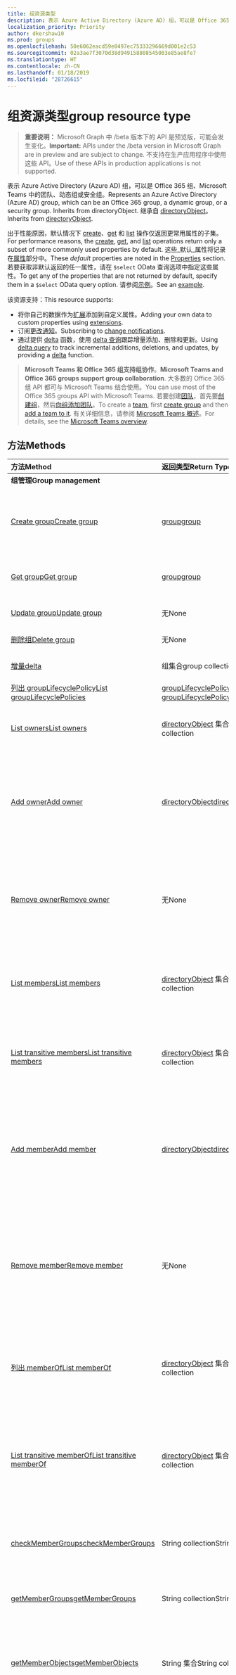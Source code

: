 ```yaml
---
title: 组资源类型
description: 表示 Azure Active Directory (Azure AD) 组，可以是 Office 365 组、Microsoft Teams 中的团队、动态组或安全组。
localization_priority: Priority
author: dkershaw10
ms.prod: groups
ms.openlocfilehash: 50e6062eacd59e0497ec75333296669d001e2c53
ms.sourcegitcommit: 02a3ae7f3070d38d949158808545003e85ae8fe7
ms.translationtype: HT
ms.contentlocale: zh-CN
ms.lasthandoff: 01/18/2019
ms.locfileid: "28726615"
---
```

# <a name="group-resource-type"></a><span data-ttu-id="2a781-103">组资源类型</span><span class="sxs-lookup"><span data-stu-id="2a781-103">group resource type</span></span>

> <span data-ttu-id="2a781-104">**重要说明：** Microsoft Graph 中 /beta 版本下的 API 是预览版，可能会发生变化。</span><span class="sxs-lookup"><span data-stu-id="2a781-104">**Important:** APIs under the /beta version in Microsoft Graph are in preview and are subject to change.</span></span> <span data-ttu-id="2a781-105">不支持在生产应用程序中使用这些 API。</span><span class="sxs-lookup"><span data-stu-id="2a781-105">Use of these APIs in production applications is not supported.</span></span>

<span data-ttu-id="2a781-106">表示 Azure Active Directory (Azure AD) 组，可以是 Office 365 组、Microsoft Teams 中的团队、动态组或安全组。</span><span class="sxs-lookup"><span data-stu-id="2a781-106">Represents an Azure Active Directory (Azure AD) group, which can be an Office 365 group, a dynamic group, or a security group. Inherits from directoryObject.</span></span>
<span data-ttu-id="2a781-107">继承自 [directoryObject](directoryobject.md)。</span><span class="sxs-lookup"><span data-stu-id="2a781-107">Inherits from [directoryObject](directoryobject.md).</span></span>

<span data-ttu-id="2a781-108">出于性能原因，默认情况下 [create](../api/group-post-groups.md)、[get](../api/group-get.md) 和 [list](../api/group-list.md) 操作仅返回更常用属性的子集。</span><span class="sxs-lookup"><span data-stu-id="2a781-108">For performance reasons, the [create](../api/group-post-groups.md), [get](../api/group-get.md), and [list](../api/group-list.md) operations return only a subset of more commonly used properties by default.</span></span> <span data-ttu-id="2a781-109">这些_默认_属性将记录在[属性](#properties)部分中。</span><span class="sxs-lookup"><span data-stu-id="2a781-109">These _default_ properties are noted in the [Properties](#properties) section.</span></span> <span data-ttu-id="2a781-110">若要获取非默认返回的任一属性，请在 `$select` OData 查询选项中指定这些属性。</span><span class="sxs-lookup"><span data-stu-id="2a781-110">To get any of the properties that are not returned by default, specify them in a `$select` OData query option.</span></span> <span data-ttu-id="2a781-111">请参阅[示例](../api/group-get.md#request-2)。</span><span class="sxs-lookup"><span data-stu-id="2a781-111">See an [example](../api/group-get.md#request-2).</span></span>

<span data-ttu-id="2a781-112">该资源支持：</span><span class="sxs-lookup"><span data-stu-id="2a781-112">This resource supports:</span></span>

- <span data-ttu-id="2a781-113">将你自己的数据作为[扩展](/graph/extensibility-overview)添加到自定义属性。</span><span class="sxs-lookup"><span data-stu-id="2a781-113">Adding your own data to custom properties using [extensions](/graph/extensibility-overview).</span></span>
- <span data-ttu-id="2a781-114">订阅[更改通知](/graph/webhooks)。</span><span class="sxs-lookup"><span data-stu-id="2a781-114">Subscribing to [change notifications](/graph/webhooks).</span></span>
- <span data-ttu-id="2a781-115">通过提供 [delta](../api/user-delta.md) 函数，使用 [delta 查询](/graph/delta-query-overview)跟踪增量添加、删除和更新。</span><span class="sxs-lookup"><span data-stu-id="2a781-115">Using [delta query](/graph/delta-query-overview) to track incremental additions, deletions, and updates, by providing a [delta](../api/user-delta.md) function.</span></span>

> <span data-ttu-id="2a781-116">**Microsoft Teams 和 Office 365 组支持组协作**。</span><span class="sxs-lookup"><span data-stu-id="2a781-116">**Microsoft Teams and Office 365 groups support group collaboration**.</span></span> <span data-ttu-id="2a781-117">大多数的 Office 365 组 API 都可与 Microsoft Teams 结合使用。</span><span class="sxs-lookup"><span data-stu-id="2a781-117">You can use most of the Office 365 groups API with Microsoft Teams.</span></span> <span data-ttu-id="2a781-118">若要创建[团队](team.md)，首先要[创建组](../api/group-post-groups.md)，然后[向组添加团队](../api/team-put-teams.md)。</span><span class="sxs-lookup"><span data-stu-id="2a781-118">To create a [team](team.md), first  [create group](../api/group-post-groups.md) and then [add a team to it](../api/team-put-teams.md).</span></span> <span data-ttu-id="2a781-119">有关详细信息，请参阅 [Microsoft Teams 概述](teams-api-overview.md)。</span><span class="sxs-lookup"><span data-stu-id="2a781-119">For details, see the [Microsoft Teams overview](teams-api-overview.md).</span></span>

## <a name="methods"></a><span data-ttu-id="2a781-120">方法</span><span class="sxs-lookup"><span data-stu-id="2a781-120">Methods</span></span>

| <span data-ttu-id="2a781-121">方法</span><span class="sxs-lookup"><span data-stu-id="2a781-121">Method</span></span>       | <span data-ttu-id="2a781-122">返回类型</span><span class="sxs-lookup"><span data-stu-id="2a781-122">Return Type</span></span>  |<span data-ttu-id="2a781-123">说明</span><span class="sxs-lookup"><span data-stu-id="2a781-123">Description</span></span>|
|:---------------|:--------|:----------|
|<span data-ttu-id="2a781-124">**组管理**</span><span class="sxs-lookup"><span data-stu-id="2a781-124">**Group management**</span></span>| | |
|[<span data-ttu-id="2a781-125">Create group</span><span class="sxs-lookup"><span data-stu-id="2a781-125">Create group</span></span>](../api/group-post-groups.md) | [<span data-ttu-id="2a781-126">group</span><span class="sxs-lookup"><span data-stu-id="2a781-126">group</span></span>](group.md) |<span data-ttu-id="2a781-127">新建指定的组。</span><span class="sxs-lookup"><span data-stu-id="2a781-127">Create a new group as specified.</span></span> <span data-ttu-id="2a781-128">它可以是 Office 365 组、动态组、安全组或团队。</span><span class="sxs-lookup"><span data-stu-id="2a781-128">It can be an Office 365 group, dynamic group, or security group.</span></span>|
|[<span data-ttu-id="2a781-129">Get group</span><span class="sxs-lookup"><span data-stu-id="2a781-129">Get group</span></span>](../api/group-get.md) | [<span data-ttu-id="2a781-130">group</span><span class="sxs-lookup"><span data-stu-id="2a781-130">group</span></span>](group.md) |<span data-ttu-id="2a781-131">读取 group 对象的属性和关系。</span><span class="sxs-lookup"><span data-stu-id="2a781-131">Read properties and relationships of a calendar group object.</span></span>|
|[<span data-ttu-id="2a781-132">Update group</span><span class="sxs-lookup"><span data-stu-id="2a781-132">Update group</span></span>](../api/group-update.md) | <span data-ttu-id="2a781-133">无</span><span class="sxs-lookup"><span data-stu-id="2a781-133">None</span></span> |<span data-ttu-id="2a781-134">更新 group 对象的属性。</span><span class="sxs-lookup"><span data-stu-id="2a781-134">Update the properties of a group object.</span></span> |
|[<span data-ttu-id="2a781-135">删除组</span><span class="sxs-lookup"><span data-stu-id="2a781-135">Delete group</span></span>](../api/group-delete.md) | <span data-ttu-id="2a781-136">无</span><span class="sxs-lookup"><span data-stu-id="2a781-136">None</span></span> |<span data-ttu-id="2a781-137">删除组对象。</span><span class="sxs-lookup"><span data-stu-id="2a781-137">Delete group object.</span></span> |
|[<span data-ttu-id="2a781-138">增量</span><span class="sxs-lookup"><span data-stu-id="2a781-138">delta</span></span>](../api/group-delta.md)|<span data-ttu-id="2a781-139">组集合</span><span class="sxs-lookup"><span data-stu-id="2a781-139">group collection</span></span>| <span data-ttu-id="2a781-140">获取组的增量更改。</span><span class="sxs-lookup"><span data-stu-id="2a781-140">Get incremental changes for groups.</span></span> |
|[<span data-ttu-id="2a781-141">列出 groupLifecyclePolicy</span><span class="sxs-lookup"><span data-stu-id="2a781-141">List groupLifecyclePolicies</span></span>](../api/group-list-grouplifecyclepolicies.md) |<span data-ttu-id="2a781-142">[groupLifecyclePolicy](grouplifecyclepolicy.md) 集合</span><span class="sxs-lookup"><span data-stu-id="2a781-142">[groupLifecyclePolicy](grouplifecyclepolicy.md) collection</span></span>| <span data-ttu-id="2a781-143">列出组生命周期策略。</span><span class="sxs-lookup"><span data-stu-id="2a781-143">List group lifecycle policies.</span></span> |
|[<span data-ttu-id="2a781-144">List owners</span><span class="sxs-lookup"><span data-stu-id="2a781-144">List owners</span></span>](../api/group-list-owners.md) |<span data-ttu-id="2a781-145">[directoryObject](directoryobject.md) 集合</span><span class="sxs-lookup"><span data-stu-id="2a781-145">[directoryObject](directoryobject.md) collection</span></span>| <span data-ttu-id="2a781-146">从 **owners** 导航属性中获取此组的所有者。</span><span class="sxs-lookup"><span data-stu-id="2a781-146">Get the owners of the group from the **owners** navigation property.</span></span>|
|[<span data-ttu-id="2a781-147">Add owner</span><span class="sxs-lookup"><span data-stu-id="2a781-147">Add owner</span></span>](../api/group-post-owners.md) |[<span data-ttu-id="2a781-148">directoryObject</span><span class="sxs-lookup"><span data-stu-id="2a781-148">directoryObject</span></span>](directoryobject.md)| <span data-ttu-id="2a781-149">通过发布到 **owners** 导航属性，为此组添加新所有者（仅支持为安全组和启用邮件的安全组添加）。</span><span class="sxs-lookup"><span data-stu-id="2a781-149">Add a new owner for the group by posting to the **owners** navigation property (supported for security groups and mail-enabled security groups only).</span></span>|
|[<span data-ttu-id="2a781-150">Remove owner</span><span class="sxs-lookup"><span data-stu-id="2a781-150">Remove owner</span></span>](../api/group-delete-owners.md) | <span data-ttu-id="2a781-151">无</span><span class="sxs-lookup"><span data-stu-id="2a781-151">None</span></span> |<span data-ttu-id="2a781-152">通过 **owners** 导航属性，删除 Office 365 组、安全组或启用邮件的安全组的所有者。</span><span class="sxs-lookup"><span data-stu-id="2a781-152">Remove an owner from an Office 365 group, a security group or a mail-enabled security group through the **owners** navigation property.</span></span>|
|[<span data-ttu-id="2a781-153">List members</span><span class="sxs-lookup"><span data-stu-id="2a781-153">List members</span></span>](../api/group-list-members.md) |<span data-ttu-id="2a781-154">[directoryObject](directoryobject.md) 集合</span><span class="sxs-lookup"><span data-stu-id="2a781-154">[directoryObject](directoryobject.md) collection</span></span>| <span data-ttu-id="2a781-155">从 **members** 导航属性中获取属于此组的直接成员的用户和组。</span><span class="sxs-lookup"><span data-stu-id="2a781-155">Get the users and groups that are direct members of this group from the **members** navigation property.</span></span>|
|[<span data-ttu-id="2a781-156">List transitive members</span><span class="sxs-lookup"><span data-stu-id="2a781-156">List transitive members</span></span>](../api/group-list-transitivemembers.md) |<span data-ttu-id="2a781-157">[directoryObject](directoryobject.md) 集合</span><span class="sxs-lookup"><span data-stu-id="2a781-157">[directoryObject](directoryobject.md) collection</span></span>| <span data-ttu-id="2a781-158">获取属于此组成员（包括嵌套成员）的用户、组、设备和服务主体。</span><span class="sxs-lookup"><span data-stu-id="2a781-158">Get the users, groups, devices, and service principals that are members, including nested members of this group.</span></span>|
|[<span data-ttu-id="2a781-159">Add member</span><span class="sxs-lookup"><span data-stu-id="2a781-159">Add member</span></span>](../api/group-post-members.md) |[<span data-ttu-id="2a781-160">directoryObject</span><span class="sxs-lookup"><span data-stu-id="2a781-160">directoryObject</span></span>](directoryobject.md)| <span data-ttu-id="2a781-161">通过发布到 **members** 导航属性将用户或组添加到此组（仅支持安全组和启用邮件的安全组新）。</span><span class="sxs-lookup"><span data-stu-id="2a781-161">Add a user or group to this group by posting to the **members** navigation property (supported for security groups and mail-enabled security groups only).</span></span>|
|[<span data-ttu-id="2a781-162">Remove member</span><span class="sxs-lookup"><span data-stu-id="2a781-162">Remove member</span></span>](../api/group-delete-members.md) | <span data-ttu-id="2a781-163">无</span><span class="sxs-lookup"><span data-stu-id="2a781-163">None</span></span> |<span data-ttu-id="2a781-p106">通过 **members** 导航属性删除 Office 365 组、安全组或启用邮件的安全组中的成员。可以删除用户或其他组。</span><span class="sxs-lookup"><span data-stu-id="2a781-p106">Remove a member from an Office 365 group, a security group or a mail-enabled security group through the **members** navigation property. You can remove users or other groups.</span></span> |
|[<span data-ttu-id="2a781-166">列出 memberOf</span><span class="sxs-lookup"><span data-stu-id="2a781-166">List memberOf</span></span>](../api/group-list-memberof.md) |<span data-ttu-id="2a781-167">[directoryObject](directoryobject.md) 集合</span><span class="sxs-lookup"><span data-stu-id="2a781-167">[directoryObject](directoryobject.md) collection</span></span>| <span data-ttu-id="2a781-168">通过 memberOf 导航属性，获取此组是其直接成员的组和管理单元。</span><span class="sxs-lookup"><span data-stu-id="2a781-168">Get the groups and administative units that this user is a direct member of, from the memberOf navigation property.</span></span>|
|[<span data-ttu-id="2a781-169">List transitive memberOf</span><span class="sxs-lookup"><span data-stu-id="2a781-169">List transitive memberOf</span></span>](../api/group-list-transitivememberof.md) |<span data-ttu-id="2a781-170">[directoryObject](directoryobject.md) 集合</span><span class="sxs-lookup"><span data-stu-id="2a781-170">[directoryObject](directoryobject.md) collection</span></span>| <span data-ttu-id="2a781-171">列出此用户所属的组和管理单元。</span><span class="sxs-lookup"><span data-stu-id="2a781-171">List the groups and administrative units that this user is a member of.</span></span> <span data-ttu-id="2a781-172">此操作是可传递的，并包括此组以嵌套方式所属的组。</span><span class="sxs-lookup"><span data-stu-id="2a781-172">This operation is transitive and includes the groups that this group is a nested member of.</span></span> |
|[<span data-ttu-id="2a781-173">checkMemberGroups</span><span class="sxs-lookup"><span data-stu-id="2a781-173">checkMemberGroups</span></span>](../api/group-checkmembergroups.md)|<span data-ttu-id="2a781-174">String collection</span><span class="sxs-lookup"><span data-stu-id="2a781-174">String collection</span></span>|<span data-ttu-id="2a781-175">检查组列表中的成员身份。</span><span class="sxs-lookup"><span data-stu-id="2a781-175">Check for membership in a list of groups. The check is transitive.</span></span> <span data-ttu-id="2a781-176">此函数可传递。</span><span class="sxs-lookup"><span data-stu-id="2a781-176">The function is transitive.</span></span>|
|[<span data-ttu-id="2a781-177">getMemberGroups</span><span class="sxs-lookup"><span data-stu-id="2a781-177">getMemberGroups</span></span>](../api/group-getmembergroups.md)|<span data-ttu-id="2a781-178">String collection</span><span class="sxs-lookup"><span data-stu-id="2a781-178">String collection</span></span>|<span data-ttu-id="2a781-p109">返回此组是其成员的所有组。此函数是可传递的。</span><span class="sxs-lookup"><span data-stu-id="2a781-p109">Return all the groups that the group is a member of. The function is transitive.</span></span>|
|[<span data-ttu-id="2a781-181">getMemberObjects</span><span class="sxs-lookup"><span data-stu-id="2a781-181">getMemberObjects</span></span>](../api/group-getmemberobjects.md)|<span data-ttu-id="2a781-182">String 集合</span><span class="sxs-lookup"><span data-stu-id="2a781-182">String collection</span></span>|<span data-ttu-id="2a781-183">返回组所属的所有组和管理单元。</span><span class="sxs-lookup"><span data-stu-id="2a781-183">Return all of the groups, directory roles and administrative units that the user is a member of. The check is transitive.</span></span> <span data-ttu-id="2a781-184">此函数可传递。</span><span class="sxs-lookup"><span data-stu-id="2a781-184">The function is transitive.</span></span> |
|[<span data-ttu-id="2a781-185">Create setting</span><span class="sxs-lookup"><span data-stu-id="2a781-185">Create setting</span></span>](../api/directorysetting-post-settings.md) | [<span data-ttu-id="2a781-186">directorySetting</span><span class="sxs-lookup"><span data-stu-id="2a781-186">directorySetting</span></span>](directorysetting.md) |<span data-ttu-id="2a781-187">基于 directorySettingTemplate 创建设置对象。</span><span class="sxs-lookup"><span data-stu-id="2a781-187">Create a setting object based on a directorySettingTemplate.</span></span> <span data-ttu-id="2a781-188">POST 请求必须为模板中定义的所有设置提供 settingValues。</span><span class="sxs-lookup"><span data-stu-id="2a781-188">Create a setting object based on a groupSettingTemplate. The POST request must provide settingValues for all the settings defined in the template.</span></span> <span data-ttu-id="2a781-189">只有组特定模板可用于此操作。</span><span class="sxs-lookup"><span data-stu-id="2a781-189">Only groups specific templates may be used for this operation.</span></span>|
|[<span data-ttu-id="2a781-190">Get setting</span><span class="sxs-lookup"><span data-stu-id="2a781-190">Get setting</span></span>](../api/directorysetting-get.md) | [<span data-ttu-id="2a781-191">directorySetting</span><span class="sxs-lookup"><span data-stu-id="2a781-191">directorySetting</span></span>](directorysetting.md) |<span data-ttu-id="2a781-192">读取特定设置对象的属性。</span><span class="sxs-lookup"><span data-stu-id="2a781-192">Read properties of a specific setting object.</span></span>|
|[<span data-ttu-id="2a781-193">List settings</span><span class="sxs-lookup"><span data-stu-id="2a781-193">List settings</span></span>](../api/directorysetting-list.md) | <span data-ttu-id="2a781-194">[directorySetting](directorysetting.md) 集合</span><span class="sxs-lookup"><span data-stu-id="2a781-194">[directorySetting](directorysetting.md) collection</span></span> |<span data-ttu-id="2a781-195">列出所有设置对象的属性。</span><span class="sxs-lookup"><span data-stu-id="2a781-195">List properties of all setting objects.</span></span>|
|[<span data-ttu-id="2a781-196">Update setting</span><span class="sxs-lookup"><span data-stu-id="2a781-196">Update setting</span></span>](../api/directorysetting-update.md) | [<span data-ttu-id="2a781-197">directorySetting</span><span class="sxs-lookup"><span data-stu-id="2a781-197">directorySetting</span></span>](directorysetting.md)  |<span data-ttu-id="2a781-198">更新 setting 对象。</span><span class="sxs-lookup"><span data-stu-id="2a781-198">Update a setting object.</span></span> |
|[<span data-ttu-id="2a781-199">删除设置</span><span class="sxs-lookup"><span data-stu-id="2a781-199">Delete setting</span></span>](../api/directorysetting-delete.md) | <span data-ttu-id="2a781-200">无</span><span class="sxs-lookup"><span data-stu-id="2a781-200">None</span></span> |<span data-ttu-id="2a781-201">删除 setting 对象。</span><span class="sxs-lookup"><span data-stu-id="2a781-201">Delete a setting object.</span></span> |
|[<span data-ttu-id="2a781-202">List endpoints</span><span class="sxs-lookup"><span data-stu-id="2a781-202">List endpoints</span></span>](../api/group-list-endpoints.md) |<span data-ttu-id="2a781-203">[endpoint](endpoint.md) 集合</span><span class="sxs-lookup"><span data-stu-id="2a781-203">[endpoint](endpoint.md) collection</span></span>| <span data-ttu-id="2a781-204">获取 endpoint 对象集合。</span><span class="sxs-lookup"><span data-stu-id="2a781-204">Get an event object collection.</span></span> |
|[<span data-ttu-id="2a781-205">Get endpoint</span><span class="sxs-lookup"><span data-stu-id="2a781-205">Get endpoint</span></span>](../api/endpoint-get.md) | [<span data-ttu-id="2a781-206">endpoint</span><span class="sxs-lookup"><span data-stu-id="2a781-206">EndPoint</span></span>](endpoint.md) | <span data-ttu-id="2a781-207">读取 endpoint 对象的属性和关系。</span><span class="sxs-lookup"><span data-stu-id="2a781-207">Read properties and relationships of an educationUser object.</span></span> |
|[<span data-ttu-id="2a781-208">delta</span><span class="sxs-lookup"><span data-stu-id="2a781-208">delta</span></span>](../api/group-delta.md)|<span data-ttu-id="2a781-209">组集合</span><span class="sxs-lookup"><span data-stu-id="2a781-209">group collection</span></span>| <span data-ttu-id="2a781-210">获取组的增量更改。</span><span class="sxs-lookup"><span data-stu-id="2a781-210">Get incremental changes for groups.</span></span> |
|[<span data-ttu-id="2a781-211">validateProperties</span><span class="sxs-lookup"><span data-stu-id="2a781-211">validateProperties</span></span>](../api/group-validateproperties.md)|<span data-ttu-id="2a781-212">JSON</span><span class="sxs-lookup"><span data-stu-id="2a781-212">JSON</span></span>| <span data-ttu-id="2a781-213">验证 Office 365 组的显示名称或邮件别名是否符合命名策略。</span><span class="sxs-lookup"><span data-stu-id="2a781-213">Validate an Office 365 group's display name or mail nickname complies with naming policies.</span></span> | 
|<span data-ttu-id="2a781-214">**Calendar**</span><span class="sxs-lookup"><span data-stu-id="2a781-214">**Calendar**</span></span>| | |
|[<span data-ttu-id="2a781-215">创建事件</span><span class="sxs-lookup"><span data-stu-id="2a781-215">Create event</span></span>](../api/group-post-events.md) |[<span data-ttu-id="2a781-216">event</span><span class="sxs-lookup"><span data-stu-id="2a781-216">event</span></span>](event.md)| <span data-ttu-id="2a781-217">通过发布到事件集合新建事件。</span><span class="sxs-lookup"><span data-stu-id="2a781-217">Create a new event by posting to the events collection.</span></span>|
|[<span data-ttu-id="2a781-218">获取事件</span><span class="sxs-lookup"><span data-stu-id="2a781-218">Get event</span></span>](../api/group-get-event.md) |[<span data-ttu-id="2a781-219">event</span><span class="sxs-lookup"><span data-stu-id="2a781-219">event</span></span>](event.md)|<span data-ttu-id="2a781-220">读取 event 对象的属性。</span><span class="sxs-lookup"><span data-stu-id="2a781-220">Read properties of an event object.</span></span>|
|[<span data-ttu-id="2a781-221">列出事件</span><span class="sxs-lookup"><span data-stu-id="2a781-221">List events</span></span>](../api/group-list-events.md) |<span data-ttu-id="2a781-222">[event](event.md) 集合</span><span class="sxs-lookup"><span data-stu-id="2a781-222">[event](event.md) collection</span></span>| <span data-ttu-id="2a781-223">获取 event 对象集合。</span><span class="sxs-lookup"><span data-stu-id="2a781-223">Get an event object collection.</span></span>|
|[<span data-ttu-id="2a781-224">更新事件</span><span class="sxs-lookup"><span data-stu-id="2a781-224">Update event</span></span>](../api/group-update-event.md) |<span data-ttu-id="2a781-225">无</span><span class="sxs-lookup"><span data-stu-id="2a781-225">None</span></span>|<span data-ttu-id="2a781-226">更新 event 对象的属性。</span><span class="sxs-lookup"><span data-stu-id="2a781-226">Update the properties of an event object.</span></span>|
|[<span data-ttu-id="2a781-227">删除事件</span><span class="sxs-lookup"><span data-stu-id="2a781-227">Delete event</span></span>](../api/group-delete-event.md) |<span data-ttu-id="2a781-228">无</span><span class="sxs-lookup"><span data-stu-id="2a781-228">None</span></span>|<span data-ttu-id="2a781-229">删除 event 对象。</span><span class="sxs-lookup"><span data-stu-id="2a781-229">Delete event object.</span></span>|
|[<span data-ttu-id="2a781-230">列出 calendarView</span><span class="sxs-lookup"><span data-stu-id="2a781-230">List calendarView</span></span>](../api/group-list-calendarview.md) |<span data-ttu-id="2a781-231">[event](event.md) 集合</span><span class="sxs-lookup"><span data-stu-id="2a781-231">[event](event.md) collection</span></span>| <span data-ttu-id="2a781-232">获取指定时间范围内的事件集合。</span><span class="sxs-lookup"><span data-stu-id="2a781-232">Get a collection of events in a specified time window.</span></span>|
|<span data-ttu-id="2a781-233">**对话**</span><span class="sxs-lookup"><span data-stu-id="2a781-233">**Conversations**</span></span>| | |
|[<span data-ttu-id="2a781-234">创建对话</span><span class="sxs-lookup"><span data-stu-id="2a781-234">Create conversation</span></span>](../api/group-post-conversations.md) |[<span data-ttu-id="2a781-235">conversation</span><span class="sxs-lookup"><span data-stu-id="2a781-235">conversation</span></span>](conversation.md)| <span data-ttu-id="2a781-236">通过发布到对话集合新建对话。</span><span class="sxs-lookup"><span data-stu-id="2a781-236">Create a new conversation by posting to the conversations collection.</span></span>|
|[<span data-ttu-id="2a781-237">获取对话</span><span class="sxs-lookup"><span data-stu-id="2a781-237">Get conversation</span></span>](../api/group-get-conversation.md) |[<span data-ttu-id="2a781-238">conversation</span><span class="sxs-lookup"><span data-stu-id="2a781-238">conversation</span></span>](conversation.md)| <span data-ttu-id="2a781-239">读取 conversation 对象的属性。</span><span class="sxs-lookup"><span data-stu-id="2a781-239">Read properties of a conversation object.</span></span>|
|[<span data-ttu-id="2a781-240">列出对话</span><span class="sxs-lookup"><span data-stu-id="2a781-240">List conversations</span></span>](../api/group-list-conversations.md) |<span data-ttu-id="2a781-241">[conversation](conversation.md) 集合</span><span class="sxs-lookup"><span data-stu-id="2a781-241">[conversation](conversation.md) collection</span></span>| <span data-ttu-id="2a781-242">获取 conversation 对象集合。</span><span class="sxs-lookup"><span data-stu-id="2a781-242">Get a conversation object collection.</span></span>|
|[<span data-ttu-id="2a781-243">删除对话</span><span class="sxs-lookup"><span data-stu-id="2a781-243">Delete conversation</span></span>](../api/group-delete-conversation.md) |<span data-ttu-id="2a781-244">无</span><span class="sxs-lookup"><span data-stu-id="2a781-244">None</span></span>|<span data-ttu-id="2a781-245">删除 conversation 对象。</span><span class="sxs-lookup"><span data-stu-id="2a781-245">Delete conversation object.</span></span>|
|[<span data-ttu-id="2a781-246">获取线程</span><span class="sxs-lookup"><span data-stu-id="2a781-246">Get thread</span></span>](../api/group-get-thread.md) |[<span data-ttu-id="2a781-247">conversationThread</span><span class="sxs-lookup"><span data-stu-id="2a781-247">conversationThread</span></span>](conversationthread.md)| <span data-ttu-id="2a781-248">读取 thread 对象的属性。</span><span class="sxs-lookup"><span data-stu-id="2a781-248">Read properties of a thread object.</span></span>|
|[<span data-ttu-id="2a781-249">列出线程</span><span class="sxs-lookup"><span data-stu-id="2a781-249">List threads</span></span>](../api/group-list-threads.md) |<span data-ttu-id="2a781-250">[conversationThread](conversationthread.md) 集合</span><span class="sxs-lookup"><span data-stu-id="2a781-250">[conversationThread](conversationthread.md) collection</span></span>| <span data-ttu-id="2a781-251">获取组的所有线程。</span><span class="sxs-lookup"><span data-stu-id="2a781-251">Get all the threads of a group.</span></span>|
|[<span data-ttu-id="2a781-252">更新线程</span><span class="sxs-lookup"><span data-stu-id="2a781-252">Update thread</span></span>](../api/group-update-thread.md) |<span data-ttu-id="2a781-253">无</span><span class="sxs-lookup"><span data-stu-id="2a781-253">None</span></span>| <span data-ttu-id="2a781-254">更新 thread 对象的属性。</span><span class="sxs-lookup"><span data-stu-id="2a781-254">Update properties of a thread object.</span></span>|
|[<span data-ttu-id="2a781-255">删除线程</span><span class="sxs-lookup"><span data-stu-id="2a781-255">Delete thread</span></span>](../api/group-delete-thread.md) |<span data-ttu-id="2a781-256">无</span><span class="sxs-lookup"><span data-stu-id="2a781-256">None</span></span>| <span data-ttu-id="2a781-257">删除 thread 对象</span><span class="sxs-lookup"><span data-stu-id="2a781-257">Delete thread object.</span></span>
|[<span data-ttu-id="2a781-258">List acceptedSenders</span><span class="sxs-lookup"><span data-stu-id="2a781-258">List acceptedSenders</span></span>](../api/group-list-acceptedsenders.md) |<span data-ttu-id="2a781-259">[directoryObject](directoryobject.md) 集合</span><span class="sxs-lookup"><span data-stu-id="2a781-259">[directoryObject](directoryobject.md) collection</span></span>| <span data-ttu-id="2a781-260">获取此组 acceptedSenders 列表中的用户或组列表。</span><span class="sxs-lookup"><span data-stu-id="2a781-260">Get a list of users or groups that are in the acceptedSenders list for this group.</span></span>|
|[<span data-ttu-id="2a781-261">添加 acceptedSender</span><span class="sxs-lookup"><span data-stu-id="2a781-261">Add acceptedSender</span></span>](../api/group-post-acceptedsenders.md) |[<span data-ttu-id="2a781-262">directoryObject</span><span class="sxs-lookup"><span data-stu-id="2a781-262">directoryObject</span></span>](directoryobject.md)| <span data-ttu-id="2a781-263">将用户或组添加到 acceptSenders 集合。</span><span class="sxs-lookup"><span data-stu-id="2a781-263">Add a User or Group to the acceptSenders collection.</span></span>|
|[<span data-ttu-id="2a781-264">删除 acceptedSender</span><span class="sxs-lookup"><span data-stu-id="2a781-264">Remove acceptedSender</span></span>](../api/group-delete-acceptedsenders.md) |[<span data-ttu-id="2a781-265">directoryObject</span><span class="sxs-lookup"><span data-stu-id="2a781-265">directoryObject</span></span>](directoryobject.md)| <span data-ttu-id="2a781-266">从 acceptedSenders 集合中删除用户或组。</span><span class="sxs-lookup"><span data-stu-id="2a781-266">Remove a User or Group from the acceptedSenders collection.</span></span>|
|[<span data-ttu-id="2a781-267">List rejectedSenders</span><span class="sxs-lookup"><span data-stu-id="2a781-267">List rejectedSenders</span></span>](../api/group-list-rejectedsenders.md) |<span data-ttu-id="2a781-268">[directoryObject](directoryobject.md) 集合</span><span class="sxs-lookup"><span data-stu-id="2a781-268">[directoryObject](directoryobject.md) collection</span></span>| <span data-ttu-id="2a781-269">获取此组的 rejectedSenders 列表中的用户或组列表。</span><span class="sxs-lookup"><span data-stu-id="2a781-269">Get a list of users or groups that are in the rejectedSenders list for this group.</span></span>|
|[<span data-ttu-id="2a781-270">Add rejectedSender</span><span class="sxs-lookup"><span data-stu-id="2a781-270">Add rejectedSender</span></span>](../api/group-post-rejectedsenders.md) |[<span data-ttu-id="2a781-271">directoryObject</span><span class="sxs-lookup"><span data-stu-id="2a781-271">directoryObject</span></span>](directoryobject.md)| <span data-ttu-id="2a781-272">将新用户或组添加到 rejectedSenders 集合中。</span><span class="sxs-lookup"><span data-stu-id="2a781-272">Add a new User or Group to the rejectedSenders collection.</span></span>|
|[<span data-ttu-id="2a781-273">Remove rejectedSender</span><span class="sxs-lookup"><span data-stu-id="2a781-273">Remove rejectedSender</span></span>](../api/group-delete-rejectedsenders.md) |[<span data-ttu-id="2a781-274">directoryObject</span><span class="sxs-lookup"><span data-stu-id="2a781-274">directoryObject</span></span>](directoryobject.md)| <span data-ttu-id="2a781-275">从 rejectedSenders 集合中删除新用户或组。</span><span class="sxs-lookup"><span data-stu-id="2a781-275">Remove new new User or Group from the rejectedSenders collection.</span></span>|
|<span data-ttu-id="2a781-276">**开放扩展**</span><span class="sxs-lookup"><span data-stu-id="2a781-276">**Open extensions**</span></span>| | |
|[<span data-ttu-id="2a781-277">创建开放扩展</span><span class="sxs-lookup"><span data-stu-id="2a781-277">Create open extension</span></span>](../api/opentypeextension-post-opentypeextension.md) |[<span data-ttu-id="2a781-278">openTypeExtension</span><span class="sxs-lookup"><span data-stu-id="2a781-278">openTypeExtension</span></span>](opentypeextension.md)| <span data-ttu-id="2a781-279">创建开放扩展，并将自定义属性添加到新资源或现有资源。</span><span class="sxs-lookup"><span data-stu-id="2a781-279">Create an open extension and add custom properties to a new or existing resource.</span></span>|
|[<span data-ttu-id="2a781-280">获取开放扩展</span><span class="sxs-lookup"><span data-stu-id="2a781-280">Get open extension</span></span>](../api/opentypeextension-get.md) |<span data-ttu-id="2a781-281">[openTypeExtension](opentypeextension.md) 集合</span><span class="sxs-lookup"><span data-stu-id="2a781-281">[openTypeExtension](opentypeextension.md) collection</span></span>| <span data-ttu-id="2a781-282">获取扩展名称标识的开放扩展。</span><span class="sxs-lookup"><span data-stu-id="2a781-282">Get an open extension identified by the extension name.</span></span>|
|<span data-ttu-id="2a781-283">**架构扩展**</span><span class="sxs-lookup"><span data-stu-id="2a781-283">**Schema extensions**</span></span>| | |
|[<span data-ttu-id="2a781-284">添加架构扩展值</span><span class="sxs-lookup"><span data-stu-id="2a781-284">Add schema extension values</span></span>](/graph/extensibility-schema-groups) || <span data-ttu-id="2a781-285">创建架构扩展定义，然后使用它向资源添加自定义键入数据。</span><span class="sxs-lookup"><span data-stu-id="2a781-285">Create a schema extension definition and then use it to add custom typed data to a resource.</span></span>|
|<span data-ttu-id="2a781-286">**其他组资源**</span><span class="sxs-lookup"><span data-stu-id="2a781-286">**Other group resources**</span></span>| | |
|[<span data-ttu-id="2a781-287">List photos</span><span class="sxs-lookup"><span data-stu-id="2a781-287">List photos</span></span>](../api/group-list-photos.md) |<span data-ttu-id="2a781-288">[profilePhoto](photo.md) 集合</span><span class="sxs-lookup"><span data-stu-id="2a781-288">[profilePhoto](photo.md) collection</span></span>| <span data-ttu-id="2a781-289">获取组的个人资料照片集合。</span><span class="sxs-lookup"><span data-stu-id="2a781-289">Get a collection of profile photos for the group.</span></span>|
|[<span data-ttu-id="2a781-290">List plannerPlans</span><span class="sxs-lookup"><span data-stu-id="2a781-290">List plannerPlans</span></span>](../api/plannergroup-list-plans.md) |<span data-ttu-id="2a781-291">[plannerPlan](plannerplan.md) 集合</span><span class="sxs-lookup"><span data-stu-id="2a781-291">[plannerPlan](plannerplan.md) collection</span></span>| <span data-ttu-id="2a781-292">获取组拥有的 Planner 计划。</span><span class="sxs-lookup"><span data-stu-id="2a781-292">Get Planner plans owned by the group.</span></span>|
|<span data-ttu-id="2a781-293">**用户设置**</span><span class="sxs-lookup"><span data-stu-id="2a781-293">**User settings**</span></span>| | |
|[<span data-ttu-id="2a781-294">addFavorite</span><span class="sxs-lookup"><span data-stu-id="2a781-294">addFavorite</span></span>](../api/group-addfavorite.md)|<span data-ttu-id="2a781-295">无</span><span class="sxs-lookup"><span data-stu-id="2a781-295">None</span></span>|<span data-ttu-id="2a781-296">将组添加到登录用户的收藏夹组列表中。</span><span class="sxs-lookup"><span data-stu-id="2a781-296">Add the group to the list of the current user's favorite groups. Supported for only Office 365 groups.</span></span> <span data-ttu-id="2a781-297">仅支持 Office 365 组。</span><span class="sxs-lookup"><span data-stu-id="2a781-297">Supported for only Office 365 groups.</span></span>|
|[<span data-ttu-id="2a781-298">removeFavorite</span><span class="sxs-lookup"><span data-stu-id="2a781-298">removeFavorite</span></span>](../api/group-removefavorite.md)|<span data-ttu-id="2a781-299">无</span><span class="sxs-lookup"><span data-stu-id="2a781-299">None</span></span>|<span data-ttu-id="2a781-300">从登录用户收藏夹组列表中删除组。</span><span class="sxs-lookup"><span data-stu-id="2a781-300">Remove the group from the list of the current user's favorite groups. Supported for only Office 365 groups.</span></span> <span data-ttu-id="2a781-301">仅支持 Office 365 组。</span><span class="sxs-lookup"><span data-stu-id="2a781-301">Supported for Office 365 Groups only.</span></span>|
|[<span data-ttu-id="2a781-302">List memberOf</span><span class="sxs-lookup"><span data-stu-id="2a781-302">List memberOf</span></span>](../api/group-list-memberof.md) |<span data-ttu-id="2a781-303">[directoryObject](directoryobject.md) 集合</span><span class="sxs-lookup"><span data-stu-id="2a781-303">[directoryObject](directoryobject.md) collection</span></span>| <span data-ttu-id="2a781-304">通过 **memberOf** 导航属性，获取此用户是其直接成员的组和管理单元。</span><span class="sxs-lookup"><span data-stu-id="2a781-304">Get the groups and administative units that this user is a direct member of, from the **memberOf** navigation property.</span></span>|
|[<span data-ttu-id="2a781-305">List joinedTeams</span><span class="sxs-lookup"><span data-stu-id="2a781-305">List joinedTeams</span></span>](../api/user-list-joinedteams.md) |<span data-ttu-id="2a781-306">[group](group.md) 集合</span><span class="sxs-lookup"><span data-stu-id="2a781-306">[group](group.md) collection</span></span>| <span data-ttu-id="2a781-307">获取用户属于其直接成员的相应 Microsoft Teams。</span><span class="sxs-lookup"><span data-stu-id="2a781-307">Get the Microsoft Teams that the user is a direct member of.</span></span>|
|[<span data-ttu-id="2a781-308">subscribeByMail</span><span class="sxs-lookup"><span data-stu-id="2a781-308">subscribeByMail</span></span>](../api/group-subscribebymail.md)|<span data-ttu-id="2a781-309">无</span><span class="sxs-lookup"><span data-stu-id="2a781-309">None</span></span>|<span data-ttu-id="2a781-310">将 isSubscribedByMail 属性设置为 **true**。</span><span class="sxs-lookup"><span data-stu-id="2a781-310">Set the isSubscribedByMail property to **true**.</span></span> <span data-ttu-id="2a781-311">使登录用户可以接收电子邮件对话。</span><span class="sxs-lookup"><span data-stu-id="2a781-311">Enabling the signed-in user to receive email conversations.</span></span> <span data-ttu-id="2a781-312">仅支持 Office 365 组。</span><span class="sxs-lookup"><span data-stu-id="2a781-312">Supported for Office 365 Groups only.</span></span>|
|[<span data-ttu-id="2a781-313">unsubscribeByMail</span><span class="sxs-lookup"><span data-stu-id="2a781-313">unsubscribeByMail</span></span>](../api/group-unsubscribebymail.md)|<span data-ttu-id="2a781-314">无</span><span class="sxs-lookup"><span data-stu-id="2a781-314">None</span></span>|<span data-ttu-id="2a781-315">将 isSubscribedByMail 属性设置为 **false**。</span><span class="sxs-lookup"><span data-stu-id="2a781-315">Set the isSubscribedByMail property to **false**.</span></span> <span data-ttu-id="2a781-316">使登录用户无法接收电子邮件对话。</span><span class="sxs-lookup"><span data-stu-id="2a781-316">Disabling the signed-in user from receive email conversations.</span></span> <span data-ttu-id="2a781-317">仅支持 Office 365 组。</span><span class="sxs-lookup"><span data-stu-id="2a781-317">Supported for Office 365 Groups only.</span></span>|
|[<span data-ttu-id="2a781-318">resetUnseenCount</span><span class="sxs-lookup"><span data-stu-id="2a781-318">resetUnseenCount</span></span>](../api/group-resetunseencount.md)|<span data-ttu-id="2a781-319">无</span><span class="sxs-lookup"><span data-stu-id="2a781-319">None</span></span>|<span data-ttu-id="2a781-320">将登录用户自上次访问后未查看的所有帖子的 unseenCount 重置为 0。</span><span class="sxs-lookup"><span data-stu-id="2a781-320">Reset the unseenCount to 0 of all the posts that the current user has not seen since their last visit. Supported for only Office 365 groups.</span></span> <span data-ttu-id="2a781-321">仅支持 Office 365 组。</span><span class="sxs-lookup"><span data-stu-id="2a781-321">Supported for Office 365 Groups only.</span></span>|

## <a name="properties"></a><span data-ttu-id="2a781-322">属性</span><span class="sxs-lookup"><span data-stu-id="2a781-322">Properties</span></span>

| <span data-ttu-id="2a781-323">属性</span><span class="sxs-lookup"><span data-stu-id="2a781-323">Property</span></span>     | <span data-ttu-id="2a781-324">类型</span><span class="sxs-lookup"><span data-stu-id="2a781-324">Type</span></span>   |<span data-ttu-id="2a781-325">说明</span><span class="sxs-lookup"><span data-stu-id="2a781-325">Description</span></span>|
|:---------------|:--------|:----------|
|<span data-ttu-id="2a781-326">allowExternalSenders</span><span class="sxs-lookup"><span data-stu-id="2a781-326">allowExternalSenders</span></span>|<span data-ttu-id="2a781-327">Boolean</span><span class="sxs-lookup"><span data-stu-id="2a781-327">Boolean</span></span>| <span data-ttu-id="2a781-328">指明组织外部人员能否向群组发送邮件。</span><span class="sxs-lookup"><span data-stu-id="2a781-328">Default is false. Indicates if people external to the organization can send messages to the group.</span></span> <span data-ttu-id="2a781-329">默认值为 **false**。</span><span class="sxs-lookup"><span data-stu-id="2a781-329">Default value is **false**.</span></span> <br><br><span data-ttu-id="2a781-330">仅在 $select 上返回。</span><span class="sxs-lookup"><span data-stu-id="2a781-330">Returned only on $select.</span></span> |
|<span data-ttu-id="2a781-331">assignedLicenses</span><span class="sxs-lookup"><span data-stu-id="2a781-331">assignedLicenses</span></span>|<span data-ttu-id="2a781-332">[assignedLicense](assignedlicense.md) 集合</span><span class="sxs-lookup"><span data-stu-id="2a781-332">[assignedLicense](assignedlicense.md) collection</span></span>|<span data-ttu-id="2a781-333">分配给该组的许可证。</span><span class="sxs-lookup"><span data-stu-id="2a781-333">The licenses that are assigned to the user. Not nullable.</span></span> <br><br><span data-ttu-id="2a781-334">仅在 $select 上返回。</span><span class="sxs-lookup"><span data-stu-id="2a781-334">Returned only on $select.</span></span> <span data-ttu-id="2a781-335">只读。</span><span class="sxs-lookup"><span data-stu-id="2a781-335">Read-only.</span></span>|
|<span data-ttu-id="2a781-336">autoSubscribeNewMembers</span><span class="sxs-lookup"><span data-stu-id="2a781-336">autoSubscribeNewMembers</span></span>|<span data-ttu-id="2a781-337">Boolean</span><span class="sxs-lookup"><span data-stu-id="2a781-337">Boolean</span></span>|<span data-ttu-id="2a781-338">指示添加到组中的新成员是否将自动订阅接收电子邮件通知。</span><span class="sxs-lookup"><span data-stu-id="2a781-338">Default is false. Indicates if new members added to the group will be auto-subscribed to receive email notifications.</span></span> <span data-ttu-id="2a781-339">可以在 PATCH 请求中设置组的这个属性；不要在创建该组的初始 POST 请求中设置它。</span><span class="sxs-lookup"><span data-stu-id="2a781-339">Default is false. Indicates if people external to the organization can send messages to the group. You can set this property in a PATCH request for the group; do not set it in the initial POST request that creates the group.</span></span> <span data-ttu-id="2a781-340">默认值为 **false**。</span><span class="sxs-lookup"><span data-stu-id="2a781-340">Default value is **false**.</span></span> <br><br><span data-ttu-id="2a781-341">仅在 $select 上返回。</span><span class="sxs-lookup"><span data-stu-id="2a781-341">Returned only on $select.</span></span>|
|<span data-ttu-id="2a781-342">classification</span><span class="sxs-lookup"><span data-stu-id="2a781-342">classification</span></span>|<span data-ttu-id="2a781-343">字符串</span><span class="sxs-lookup"><span data-stu-id="2a781-343">String</span></span>|<span data-ttu-id="2a781-p120">描述该组的分类（如低、中或高业务影响）。通过根据[模板定义](directorysettingtemplate.md)创建 ClassificationList [设置](directorysetting.md)值来定义此属性的有效值。</span><span class="sxs-lookup"><span data-stu-id="2a781-p120">Describes a classification for the group (such as low, medium or high business impact). Valid values for this property are defined by creating a ClassificationList [setting](directorysetting.md) value, based on the [template definition](directorysettingtemplate.md).</span></span><br><br><span data-ttu-id="2a781-346">默认情况下返回。</span><span class="sxs-lookup"><span data-stu-id="2a781-346">Returned by default.</span></span>|
|<span data-ttu-id="2a781-347">createdDateTime</span><span class="sxs-lookup"><span data-stu-id="2a781-347">createdDateTime</span></span>|<span data-ttu-id="2a781-348">DateTimeOffset</span><span class="sxs-lookup"><span data-stu-id="2a781-348">DateTimeOffset</span></span>| <span data-ttu-id="2a781-349">组的创建时间戳。</span><span class="sxs-lookup"><span data-stu-id="2a781-349">Timestamp of when the group was created.</span></span> <span data-ttu-id="2a781-350">值无法修改，并在组创建时自动填充。</span><span class="sxs-lookup"><span data-stu-id="2a781-350">The value cannot be modified and is automatically populated when the group is created.</span></span> <span data-ttu-id="2a781-351">时间戳类型表示采用 ISO 8601 格式的日期和时间信息，始终采用 UTC 时区。</span><span class="sxs-lookup"><span data-stu-id="2a781-351">The Timestamp type represents date and time information using ISO 8601 format and is always in UTC time.</span></span> <span data-ttu-id="2a781-352">例如，2014 年 1 月 1 日午夜 UTC 如下所示：`'2014-01-01T00:00:00Z'`。</span><span class="sxs-lookup"><span data-stu-id="2a781-352">For example, midnight UTC on Jan 1, 2014 would look like this: `'2014-01-01T00:00:00Z'`.</span></span> <br><br><span data-ttu-id="2a781-353">默认情况下返回。</span><span class="sxs-lookup"><span data-stu-id="2a781-353">Returned by default.</span></span> <span data-ttu-id="2a781-354">只读。</span><span class="sxs-lookup"><span data-stu-id="2a781-354">Read-only.</span></span> |
|<span data-ttu-id="2a781-355">说明</span><span class="sxs-lookup"><span data-stu-id="2a781-355">description</span></span>|<span data-ttu-id="2a781-356">String</span><span class="sxs-lookup"><span data-stu-id="2a781-356">String</span></span>|<span data-ttu-id="2a781-357">可选的组说明。</span><span class="sxs-lookup"><span data-stu-id="2a781-357">An optional description for the group.</span></span> <br><br><span data-ttu-id="2a781-358">默认情况下返回。</span><span class="sxs-lookup"><span data-stu-id="2a781-358">Returned by default.</span></span>|
|<span data-ttu-id="2a781-359">displayName</span><span class="sxs-lookup"><span data-stu-id="2a781-359">displayName</span></span>|<span data-ttu-id="2a781-360">String</span><span class="sxs-lookup"><span data-stu-id="2a781-360">String</span></span>|<span data-ttu-id="2a781-361">组的显示名称。</span><span class="sxs-lookup"><span data-stu-id="2a781-361">The name to display in the address book for the group.</span></span> <span data-ttu-id="2a781-362">此属性是在创建组时所必需的，并且在更新过程中不能清除。</span><span class="sxs-lookup"><span data-stu-id="2a781-362">This property is required when a user is created and it cannot be cleared during updates.</span></span> <br><br><span data-ttu-id="2a781-363">默认情况下返回。</span><span class="sxs-lookup"><span data-stu-id="2a781-363">Returned by default.</span></span> <span data-ttu-id="2a781-364">支持 $filter 和 $orderby。</span><span class="sxs-lookup"><span data-stu-id="2a781-364">Supports $filter and $orderby.</span></span> |
|<span data-ttu-id="2a781-365">expirationDateTime</span><span class="sxs-lookup"><span data-stu-id="2a781-365">expirationDateTime</span></span>|<span data-ttu-id="2a781-366">DateTimeOffset</span><span class="sxs-lookup"><span data-stu-id="2a781-366">DateTimeOffset</span></span>| <span data-ttu-id="2a781-367">设置的组的过期时间戳。</span><span class="sxs-lookup"><span data-stu-id="2a781-367">Timestamp of when the group is set to expire.</span></span> <span data-ttu-id="2a781-368">值无法修改，并在组创建时自动填充。</span><span class="sxs-lookup"><span data-stu-id="2a781-368">The value cannot be modified and is automatically populated when the group is created.</span></span> <span data-ttu-id="2a781-369">时间戳类型表示采用 ISO 8601 格式的日期和时间信息，始终采用 UTC 时区。</span><span class="sxs-lookup"><span data-stu-id="2a781-369">The Timestamp type represents date and time information using ISO 8601 format and is always in UTC time.</span></span> <span data-ttu-id="2a781-370">例如，2014 年 1 月 1 日午夜 UTC 如下所示：`'2014-01-01T00:00:00Z'`。</span><span class="sxs-lookup"><span data-stu-id="2a781-370">For example, midnight UTC on Jan 1, 2014 would look like this: `'2014-01-01T00:00:00Z'`.</span></span> <br><br><span data-ttu-id="2a781-371">默认情况下返回。</span><span class="sxs-lookup"><span data-stu-id="2a781-371">Returned by default.</span></span> <span data-ttu-id="2a781-372">只读。</span><span class="sxs-lookup"><span data-stu-id="2a781-372">Read-only.</span></span> |
|<span data-ttu-id="2a781-373">groupTypes</span><span class="sxs-lookup"><span data-stu-id="2a781-373">groupTypes</span></span>|<span data-ttu-id="2a781-374">String collection</span><span class="sxs-lookup"><span data-stu-id="2a781-374">String collection</span></span>| <span data-ttu-id="2a781-375">指定要创建的组的类型。</span><span class="sxs-lookup"><span data-stu-id="2a781-375">Specifies the type of element to create.</span></span> <span data-ttu-id="2a781-376">可能的值是 `Unified`（创建 Office 365 组）或 `DynamicMembership`（创建动态组）。</span><span class="sxs-lookup"><span data-stu-id="2a781-376">Possible values are `Unified` to create an Office 365 group, or `DynamicMembership` for dynamic groups.</span></span>  <span data-ttu-id="2a781-377">对于其他所有组类型（如启用安全机制的组和启用电子邮件的安全组），请勿设置此属性。</span><span class="sxs-lookup"><span data-stu-id="2a781-377">Specifies the type of group to create. Possible values are Unified to create an Office 365 group, or DynamicMembership for dynamic groups.  For all other group types, like security-enabled groups and email-enabled security groups, do not set this property.</span></span> <br><br><span data-ttu-id="2a781-378">默认情况下返回。</span><span class="sxs-lookup"><span data-stu-id="2a781-378">Returned by default.</span></span> <span data-ttu-id="2a781-379">支持 $filter。</span><span class="sxs-lookup"><span data-stu-id="2a781-379">Supports $filter.</span></span>|
|<span data-ttu-id="2a781-380">hasMembersWithLicenseErrors</span><span class="sxs-lookup"><span data-stu-id="2a781-380">hasMembersWithLicenseErrors</span></span>|<span data-ttu-id="2a781-381">Boolean</span><span class="sxs-lookup"><span data-stu-id="2a781-381">Boolean</span></span>| <span data-ttu-id="2a781-382">指示此组中是否有该基于组的许可证分配中存在许可证错误的成员。</span><span class="sxs-lookup"><span data-stu-id="2a781-382">Indicates whether there are members in this group that have license errors from its group-based license assignment.</span></span> <br><br><span data-ttu-id="2a781-383">GET 操作从未返回此属性。</span><span class="sxs-lookup"><span data-stu-id="2a781-383">This property is never returned on a GET operation.</span></span> <span data-ttu-id="2a781-384">可将它用作 $filter 参数，获取具有许可证错误的成员的组（也就是说，此属性的筛选器为 **true**）。</span><span class="sxs-lookup"><span data-stu-id="2a781-384">You can use it as a $filter argument to get groups that have members with license errors (that is, filter for this property being **true**).</span></span> <span data-ttu-id="2a781-385">请参阅[示例](../api/group-list.md#request-2)。</span><span class="sxs-lookup"><span data-stu-id="2a781-385">See an [example](../api/group-list.md#request-2).</span></span>|
|<span data-ttu-id="2a781-386">id</span><span class="sxs-lookup"><span data-stu-id="2a781-386">id</span></span>|<span data-ttu-id="2a781-387">String</span><span class="sxs-lookup"><span data-stu-id="2a781-387">String</span></span>|<span data-ttu-id="2a781-388">组的唯一标识符。</span><span class="sxs-lookup"><span data-stu-id="2a781-388">The unique identifier of the section group.</span></span> <br><br><span data-ttu-id="2a781-389">默认情况下返回。</span><span class="sxs-lookup"><span data-stu-id="2a781-389">Returned by default.</span></span> <span data-ttu-id="2a781-390">继承自 [directoryObject](directoryobject.md)。</span><span class="sxs-lookup"><span data-stu-id="2a781-390">Inherited from [directoryObject](directoryobject.md).</span></span> <span data-ttu-id="2a781-391">键。</span><span class="sxs-lookup"><span data-stu-id="2a781-391">Key.</span></span> <span data-ttu-id="2a781-392">不可为 null。</span><span class="sxs-lookup"><span data-stu-id="2a781-392">Not nullable.</span></span> <span data-ttu-id="2a781-393">只读。</span><span class="sxs-lookup"><span data-stu-id="2a781-393">Read-only.</span></span>|
|<span data-ttu-id="2a781-394">isSubscribedByMail</span><span class="sxs-lookup"><span data-stu-id="2a781-394">isSubscribedByMail</span></span>|<span data-ttu-id="2a781-395">Boolean</span><span class="sxs-lookup"><span data-stu-id="2a781-395">Boolean</span></span>|<span data-ttu-id="2a781-396">指示登录用户是否订阅接收电子邮件对话。</span><span class="sxs-lookup"><span data-stu-id="2a781-396">Default value is true. Indicates whether the current user is subscribed to receive email conversations.</span></span> <span data-ttu-id="2a781-397">默认值为 **True**。</span><span class="sxs-lookup"><span data-stu-id="2a781-397">Default value is **True**.</span></span> <br><br><span data-ttu-id="2a781-398">仅在 $select 上返回。</span><span class="sxs-lookup"><span data-stu-id="2a781-398">Returned only on $select.</span></span> |
|<span data-ttu-id="2a781-399">licenseProcessingState</span><span class="sxs-lookup"><span data-stu-id="2a781-399">licenseProcessingState</span></span>|<span data-ttu-id="2a781-400">String</span><span class="sxs-lookup"><span data-stu-id="2a781-400">String</span></span>|<span data-ttu-id="2a781-401">指示对所有组成员的组许可证分配的状态。</span><span class="sxs-lookup"><span data-stu-id="2a781-401">Indicates status of the group license assignment to all members of the group.</span></span> <span data-ttu-id="2a781-402">可能的值是：`QueuedForProcessing`、`ProcessingInProgress` 和 `ProcessingComplete`。</span><span class="sxs-lookup"><span data-stu-id="2a781-402">Possible values: `QueuedForProcessing`, `ProcessingInProgress`, , , and `ProcessingComplete`.</span></span> <br><br><span data-ttu-id="2a781-403">仅在 $select 上返回。</span><span class="sxs-lookup"><span data-stu-id="2a781-403">Returned only on $select.</span></span> <span data-ttu-id="2a781-404">只读。</span><span class="sxs-lookup"><span data-stu-id="2a781-404">Read-only.</span></span> |
|<span data-ttu-id="2a781-405">mail</span><span class="sxs-lookup"><span data-stu-id="2a781-405">mail</span></span>|<span data-ttu-id="2a781-406">String</span><span class="sxs-lookup"><span data-stu-id="2a781-406">String</span></span>|<span data-ttu-id="2a781-407">组的 SMTP 地址，例如，“serviceadmins@contoso.onmicrosoft.com”。</span><span class="sxs-lookup"><span data-stu-id="2a781-407">The SMTP address for the group, for example, "serviceadmins@contoso.onmicrosoft.com". Read-only. Supports $filter.</span></span> <br><br><span data-ttu-id="2a781-408">默认情况下返回。</span><span class="sxs-lookup"><span data-stu-id="2a781-408">Returned by default.</span></span> <span data-ttu-id="2a781-409">只读。</span><span class="sxs-lookup"><span data-stu-id="2a781-409">Read-only.</span></span> <span data-ttu-id="2a781-410">支持 $filter。</span><span class="sxs-lookup"><span data-stu-id="2a781-410">Supports $filter.</span></span>|
|<span data-ttu-id="2a781-411">mailEnabled</span><span class="sxs-lookup"><span data-stu-id="2a781-411">mailEnabled</span></span>|<span data-ttu-id="2a781-412">Boolean</span><span class="sxs-lookup"><span data-stu-id="2a781-412">Boolean</span></span>|<span data-ttu-id="2a781-p135">指定是否为启用邮件的组。如果 **securityEnabled** 属性也为 **true**，则为启用邮件的安全组；否则为 Microsoft Exchange 通讯组。 </span><span class="sxs-lookup"><span data-stu-id="2a781-p135">Specifies whether the group is mail-enabled. If the **securityEnabled** property is also **true**, the group is a mail-enabled security group; otherwise, the group is a Microsoft Exchange distribution group. </span></span><br><br><span data-ttu-id="2a781-415">默认情况下返回。</span><span class="sxs-lookup"><span data-stu-id="2a781-415">Returned by default.</span></span>|
|<span data-ttu-id="2a781-416">mailNickname</span><span class="sxs-lookup"><span data-stu-id="2a781-416">mailNickname</span></span>|<span data-ttu-id="2a781-417">String</span><span class="sxs-lookup"><span data-stu-id="2a781-417">String</span></span>|<span data-ttu-id="2a781-418">组的邮件别名，在组织中是唯一的。</span><span class="sxs-lookup"><span data-stu-id="2a781-418">The mail alias for the group. This value must be unique to the organization.</span></span> <span data-ttu-id="2a781-419">创建组时必须指定此属性。</span><span class="sxs-lookup"><span data-stu-id="2a781-419">The mail alias for the group. This property must be specified when a group is created. Supports $filter.</span></span> <br><br><span data-ttu-id="2a781-420">默认情况下返回。</span><span class="sxs-lookup"><span data-stu-id="2a781-420">Returned by default.</span></span> <span data-ttu-id="2a781-421">支持 $filter。</span><span class="sxs-lookup"><span data-stu-id="2a781-421">Supports $filter.</span></span>|
|<span data-ttu-id="2a781-422">membershipRule</span><span class="sxs-lookup"><span data-stu-id="2a781-422">membershipRule</span></span>|<span data-ttu-id="2a781-423">String</span><span class="sxs-lookup"><span data-stu-id="2a781-423">String</span></span>|<span data-ttu-id="2a781-424">组为动态组时（groupTypes 包含 `DynamicMembership`），用于确定该组成员的规则。</span><span class="sxs-lookup"><span data-stu-id="2a781-424">The rule that determines members for this group if the group is a dynamic group (groupTypes contains `DynamicMembership`).</span></span> <span data-ttu-id="2a781-425">有关成员身份规则语法的详细信息，请参阅[成员身份规则语法](https://azure.microsoft.com/zh-CN/documentation/articles/active-directory-accessmanagement-groups-with-advanced-rules/)。</span><span class="sxs-lookup"><span data-stu-id="2a781-425">For more information about the syntax of the membership rule, see [Membership Rules syntax](https://azure.microsoft.com/zh-CN/documentation/articles/active-directory-accessmanagement-groups-with-advanced-rules/).</span></span> <br><br><span data-ttu-id="2a781-426">默认情况下返回。</span><span class="sxs-lookup"><span data-stu-id="2a781-426">Returned by default.</span></span> |
|<span data-ttu-id="2a781-427">membershipRuleProcessingState</span><span class="sxs-lookup"><span data-stu-id="2a781-427">membershipRuleProcessingState</span></span>|<span data-ttu-id="2a781-428">String</span><span class="sxs-lookup"><span data-stu-id="2a781-428">String</span></span>|<span data-ttu-id="2a781-429">指示动态成员身份处理正在进行中，还是已暂停。</span><span class="sxs-lookup"><span data-stu-id="2a781-429">Indicates whether the dynamic membership processing is on or paused.</span></span> <span data-ttu-id="2a781-430">可能的值为：“正在进行”或“已暂停”。</span><span class="sxs-lookup"><span data-stu-id="2a781-430">Possible values are "On" or "Paused".</span></span> <br><br><span data-ttu-id="2a781-431">默认情况下返回。</span><span class="sxs-lookup"><span data-stu-id="2a781-431">Returned by default.</span></span> |
|<span data-ttu-id="2a781-432">onPremisesLastSyncDateTime</span><span class="sxs-lookup"><span data-stu-id="2a781-432">onPremisesLastSyncDateTime</span></span>|<span data-ttu-id="2a781-433">DateTimeOffset</span><span class="sxs-lookup"><span data-stu-id="2a781-433">DateTimeOffset</span></span>|<span data-ttu-id="2a781-434">指示组最后一次与本地目录同步的时间。时间戳类型表示使用 ISO 8601 格式的日期和时间信息，并且始终处于 UTC 时间。</span><span class="sxs-lookup"><span data-stu-id="2a781-434">The last time at which the object was synced with the on-premises directory.The Timestamp type represents date and time information using ISO 8601 format and is always in UTC time.</span></span> <span data-ttu-id="2a781-435">例如，2014 年 1 月 1 日午夜 UTC 如下所示：`'2014-01-01T00:00:00Z'`。</span><span class="sxs-lookup"><span data-stu-id="2a781-435">For example, midnight UTC on Jan 1, 2014 would look like this: `'2014-01-01T00:00:00Z'`.</span></span> <br><br><span data-ttu-id="2a781-436">默认情况下返回。</span><span class="sxs-lookup"><span data-stu-id="2a781-436">Returned by default.</span></span> <span data-ttu-id="2a781-437">只读。</span><span class="sxs-lookup"><span data-stu-id="2a781-437">Read-only.</span></span> <span data-ttu-id="2a781-438">支持 $filter。</span><span class="sxs-lookup"><span data-stu-id="2a781-438">Supports $filter.</span></span>|
|<span data-ttu-id="2a781-439">onPremisesProvisioningErrors</span><span class="sxs-lookup"><span data-stu-id="2a781-439">onPremisesProvisioningErrors</span></span>|<span data-ttu-id="2a781-440">[onPremisesProvisioningError](onpremisesprovisioningerror.md) 集合</span><span class="sxs-lookup"><span data-stu-id="2a781-440">[onPremisesProvisioningError](onpremisesprovisioningerror.md) collection</span></span>| <span data-ttu-id="2a781-441">在预配期间使用 Microsoft 同步产品时发生的错误。</span><span class="sxs-lookup"><span data-stu-id="2a781-441">Errors when using Microsoft synchronization product during provisioning.</span></span> <br><br><span data-ttu-id="2a781-442">默认情况下返回。</span><span class="sxs-lookup"><span data-stu-id="2a781-442">Returned by default.</span></span>|
|<span data-ttu-id="2a781-443">onPremisesSecurityIdentifier</span><span class="sxs-lookup"><span data-stu-id="2a781-443">onPremisesSecurityIdentifier</span></span>|<span data-ttu-id="2a781-444">String</span><span class="sxs-lookup"><span data-stu-id="2a781-444">String</span></span>|<span data-ttu-id="2a781-445">包含从本地同步到云的组的本地安全标识符 (SID)。</span><span class="sxs-lookup"><span data-stu-id="2a781-445">Contains the on-premises security identifier (SID) for the group that was synchronized from on-premises to the cloud. Read-only.</span></span> <br><br><span data-ttu-id="2a781-446">默认情况下返回。</span><span class="sxs-lookup"><span data-stu-id="2a781-446">Returned by default.</span></span> <span data-ttu-id="2a781-447">只读。</span><span class="sxs-lookup"><span data-stu-id="2a781-447">Read-only.</span></span> |
|<span data-ttu-id="2a781-448">onPremisesSyncEnabled</span><span class="sxs-lookup"><span data-stu-id="2a781-448">onPremisesSyncEnabled</span></span>|<span data-ttu-id="2a781-449">布尔</span><span class="sxs-lookup"><span data-stu-id="2a781-449">Boolean</span></span>|<span data-ttu-id="2a781-450">如果此组从本地目录同步，则为 **true**；如果此组最初从本地目录同步，但以后不再同步，则为 **false**；如果此对象从未从本地目录同步，则为 **null**（默认值）。</span><span class="sxs-lookup"><span data-stu-id="2a781-450">**true** if this group is synced from an on-premises directory; **false** if this group was originally synced from an on-premises directory but is no longer synced; **null** if this object has never been synced from an on-premises directory (default). Read-only. Supports $filter.</span></span> <br><br><span data-ttu-id="2a781-451">默认情况下返回。</span><span class="sxs-lookup"><span data-stu-id="2a781-451">Returned by default.</span></span> <span data-ttu-id="2a781-452">只读。</span><span class="sxs-lookup"><span data-stu-id="2a781-452">Read-only.</span></span> <span data-ttu-id="2a781-453">支持 $filter。</span><span class="sxs-lookup"><span data-stu-id="2a781-453">Supports $filter.</span></span>|
|<span data-ttu-id="2a781-454">preferredDataLocation</span><span class="sxs-lookup"><span data-stu-id="2a781-454">preferredDataLocation</span></span>|<span data-ttu-id="2a781-455">String</span><span class="sxs-lookup"><span data-stu-id="2a781-455">String</span></span>|<span data-ttu-id="2a781-456">组的首选数据位置。</span><span class="sxs-lookup"><span data-stu-id="2a781-456">The preferred data location for the group.</span></span> <span data-ttu-id="2a781-457">有关详细信息，请参阅 [OneDrive Online 多地理位置](https://docs.microsoft.com/sharepoint/dev/solution-guidance/multigeo-introduction)。</span><span class="sxs-lookup"><span data-stu-id="2a781-457">For more information, see  [OneDrive Online Multi-Geo](https://docs.microsoft.com/sharepoint/dev/solution-guidance/multigeo-introduction).</span></span> <br><br><span data-ttu-id="2a781-458">默认情况下返回。</span><span class="sxs-lookup"><span data-stu-id="2a781-458">Returned by default.</span></span>|
|<span data-ttu-id="2a781-459">preferredLanguage</span><span class="sxs-lookup"><span data-stu-id="2a781-459">preferredLanguage</span></span>|<span data-ttu-id="2a781-460">String</span><span class="sxs-lookup"><span data-stu-id="2a781-460">String</span></span>|<span data-ttu-id="2a781-461">Office 365 组的首选语言。</span><span class="sxs-lookup"><span data-stu-id="2a781-461">Added??preferredLanguage??property to indicate the preferred language for an Office 365 group.</span></span> <span data-ttu-id="2a781-462">应遵循 ISO 639-1 代码；例如“en-US”。</span><span class="sxs-lookup"><span data-stu-id="2a781-462">Should follow ISO 639-1 Code; for example, "en-US".</span></span> <br><br><span data-ttu-id="2a781-463">默认情况下返回。</span><span class="sxs-lookup"><span data-stu-id="2a781-463">Returned by default.</span></span> |
|<span data-ttu-id="2a781-464">proxyAddresses</span><span class="sxs-lookup"><span data-stu-id="2a781-464">proxyAddresses</span></span>|<span data-ttu-id="2a781-465">String 集合</span><span class="sxs-lookup"><span data-stu-id="2a781-465">String collection</span></span>| <span data-ttu-id="2a781-466">指向同一组邮箱的组的电子邮件地址。</span><span class="sxs-lookup"><span data-stu-id="2a781-466">Email addresses for the group that direct to the same group mailbox.</span></span> <span data-ttu-id="2a781-467">例如：`["SMTP: bob@contoso.com", "smtp: bob@sales.contoso.com"]`。</span><span class="sxs-lookup"><span data-stu-id="2a781-467">For example: `["SMTP: bob@contoso.com", "smtp: bob@sales.contoso.com"]`.</span></span> <span data-ttu-id="2a781-468">需要多值属性筛选器表达式的 **any** 运算符。</span><span class="sxs-lookup"><span data-stu-id="2a781-468">The **any** operator is required for filter expressions on multi-valued properties. Not nullable. Required.</span></span> <br><br><span data-ttu-id="2a781-469">默认情况下返回。</span><span class="sxs-lookup"><span data-stu-id="2a781-469">Returned by default.</span></span> <span data-ttu-id="2a781-470">只读。</span><span class="sxs-lookup"><span data-stu-id="2a781-470">Read-only.</span></span> <span data-ttu-id="2a781-471">不可为 null。</span><span class="sxs-lookup"><span data-stu-id="2a781-471">Not nullable.</span></span> <span data-ttu-id="2a781-472">支持 $filter。</span><span class="sxs-lookup"><span data-stu-id="2a781-472">Supports $filter.</span></span> |
|<span data-ttu-id="2a781-473">renewedDateTime</span><span class="sxs-lookup"><span data-stu-id="2a781-473">renewedDateTime</span></span>|<span data-ttu-id="2a781-474">DateTimeOffset</span><span class="sxs-lookup"><span data-stu-id="2a781-474">DateTimeOffset</span></span>| <span data-ttu-id="2a781-475">组的上次续订时间戳。</span><span class="sxs-lookup"><span data-stu-id="2a781-475">Timestamp of when the group was last renewed.</span></span> <span data-ttu-id="2a781-476">值不能直接修改，只能通过[续订服务操作](../api/grouplifecyclepolicy-renewgroup.md)进行更新。</span><span class="sxs-lookup"><span data-stu-id="2a781-476">This cannot be modified directly and is only updated via the [renew service action](../api/grouplifecyclepolicy-renewgroup.md).</span></span> <span data-ttu-id="2a781-477">时间戳类型表示采用 ISO 8601 格式的日期和时间信息，始终采用 UTC 时区。</span><span class="sxs-lookup"><span data-stu-id="2a781-477">The Timestamp type represents date and time information using ISO 8601 format and is always in UTC time.</span></span> <span data-ttu-id="2a781-478">例如，2014 年 1 月 1 日午夜 UTC 如下所示：`'2014-01-01T00:00:00Z'`。</span><span class="sxs-lookup"><span data-stu-id="2a781-478">For example, midnight UTC on Jan 1, 2014 would look like this: `'2014-01-01T00:00:00Z'`.</span></span> <br><br><span data-ttu-id="2a781-479">默认情况下返回。</span><span class="sxs-lookup"><span data-stu-id="2a781-479">Returned by default.</span></span> <span data-ttu-id="2a781-480">只读。</span><span class="sxs-lookup"><span data-stu-id="2a781-480">Read-only.</span></span>|
|<span data-ttu-id="2a781-481">securityEnabled</span><span class="sxs-lookup"><span data-stu-id="2a781-481">securityEnabled</span></span>|<span data-ttu-id="2a781-482">布尔</span><span class="sxs-lookup"><span data-stu-id="2a781-482">Boolean</span></span>|<span data-ttu-id="2a781-483">指定是否为安全组。</span><span class="sxs-lookup"><span data-stu-id="2a781-483">Specifies whether the group is a security group.</span></span> <span data-ttu-id="2a781-484">如果 **mailEnabled** 属性也为 true，则为启用邮件的安全组；否则为安全组。</span><span class="sxs-lookup"><span data-stu-id="2a781-484">Specifies whether the group is a security group. If the **mailEnabled** property is also true, the group is a mail-enabled security group; otherwise it is a security group. Must be false for Office 365 groups. Supports $filter.</span></span> <span data-ttu-id="2a781-485">对于 Office 365 组，此属性必须为 **false**。</span><span class="sxs-lookup"><span data-stu-id="2a781-485">Must be **false** for Office 365 groups.</span></span> <br><br><span data-ttu-id="2a781-486">默认情况下返回。</span><span class="sxs-lookup"><span data-stu-id="2a781-486">Returned by default.</span></span> <span data-ttu-id="2a781-487">支持 $filter。</span><span class="sxs-lookup"><span data-stu-id="2a781-487">Supports $filter.</span></span>|
|<span data-ttu-id="2a781-488">theme</span><span class="sxs-lookup"><span data-stu-id="2a781-488">theme</span></span>|<span data-ttu-id="2a781-489">String</span><span class="sxs-lookup"><span data-stu-id="2a781-489">String</span></span>|<span data-ttu-id="2a781-490">指定 Office 365 组的颜色主题。</span><span class="sxs-lookup"><span data-stu-id="2a781-490">Added??theme??property to specify an Office 365 group's color theme.</span></span> <span data-ttu-id="2a781-491">可能的值为：`Teal`、`Purple`、`Green`、`Blue`、`Pink`、`Orange` 或 `Red`。</span><span class="sxs-lookup"><span data-stu-id="2a781-491">Possible values are: `Teal`, `Purple`, `Green`, `Blue`, `Pink`, `Orange`, `Red`.</span></span> <br><br><span data-ttu-id="2a781-492">默认情况下返回。</span><span class="sxs-lookup"><span data-stu-id="2a781-492">Returned by default.</span></span> |
|<span data-ttu-id="2a781-493">unseenConversationsCount</span><span class="sxs-lookup"><span data-stu-id="2a781-493">unseenConversationsCount</span></span>|<span data-ttu-id="2a781-494">Int32</span><span class="sxs-lookup"><span data-stu-id="2a781-494">Int32</span></span>|<span data-ttu-id="2a781-495">自登录用户上次访问该组以来已传递一个或多个新帖子的对话计数。</span><span class="sxs-lookup"><span data-stu-id="2a781-495">Count of conversations that have been delivered one or more new posts since the signed-in user's last visit to the group.</span></span> <span data-ttu-id="2a781-496">此属性与 **unseenCount** 相同。</span><span class="sxs-lookup"><span data-stu-id="2a781-496">This property is the same as **unseenCount**.</span></span> <br><br><span data-ttu-id="2a781-497">仅在 $select 上返回。</span><span class="sxs-lookup"><span data-stu-id="2a781-497">Returned only on $select.</span></span>|
|<span data-ttu-id="2a781-498">unseenCount</span><span class="sxs-lookup"><span data-stu-id="2a781-498">unseenCount</span></span>|<span data-ttu-id="2a781-499">Int32</span><span class="sxs-lookup"><span data-stu-id="2a781-499">Int32</span></span>|<span data-ttu-id="2a781-500">自登录用户上次访问该组以来收到新帖子的对话计数。</span><span class="sxs-lookup"><span data-stu-id="2a781-500">Count of conversations that have received new posts since the signed-in user last visited the group.</span></span> <span data-ttu-id="2a781-501">此属性与 **unseenConversationsCount** 相同。</span><span class="sxs-lookup"><span data-stu-id="2a781-501">This property is the same as **unseenConversationsCount**.</span></span><br><br><span data-ttu-id="2a781-502">仅在 $select 上返回。</span><span class="sxs-lookup"><span data-stu-id="2a781-502">Returned only on $select.</span></span> |
|<span data-ttu-id="2a781-503">unseenMessagesCount</span><span class="sxs-lookup"><span data-stu-id="2a781-503">unseenMessagesCount</span></span>|<span data-ttu-id="2a781-504">Int32</span><span class="sxs-lookup"><span data-stu-id="2a781-504">Int32</span></span>|<span data-ttu-id="2a781-505">自登录用户上次访问该组以来已传递到组对话的新帖子计数。</span><span class="sxs-lookup"><span data-stu-id="2a781-505">Count of new posts that have been delivered to the group's conversations since the signed-in user's last visit to the group.</span></span> <br><br><span data-ttu-id="2a781-506">仅在 $select 上返回。</span><span class="sxs-lookup"><span data-stu-id="2a781-506">Returned only on $select.</span></span>|
|<span data-ttu-id="2a781-507">visibility</span><span class="sxs-lookup"><span data-stu-id="2a781-507">visibility</span></span>|<span data-ttu-id="2a781-508">String</span><span class="sxs-lookup"><span data-stu-id="2a781-508">String</span></span>| <span data-ttu-id="2a781-509">指定 Office 365 组的可见性。</span><span class="sxs-lookup"><span data-stu-id="2a781-509">Specifies the visibility of an Office 365 group.</span></span> <span data-ttu-id="2a781-510">可能的值为：`private`、`public` 或 `hiddenmembership`；空白值视为公共值。</span><span class="sxs-lookup"><span data-stu-id="2a781-510">Possible values are: `private`, `public`, or `hiddenmembership`; blank values are treated as public.</span></span>  <span data-ttu-id="2a781-511">请参阅[组可见性选项](#group-visibility-options)以了解详细信息。</span><span class="sxs-lookup"><span data-stu-id="2a781-511">See [group visibility options](#group-visibility-options) to learn more.</span></span><br><span data-ttu-id="2a781-512">只有在创建组时才能设置可见性；不能对其进行编辑。</span><span class="sxs-lookup"><span data-stu-id="2a781-512">Visibility can be set only when a group is created; it is not editable.</span></span><br><span data-ttu-id="2a781-513">只有统一组才支持可见性；安全组不支持可见性。</span><span class="sxs-lookup"><span data-stu-id="2a781-513">Visibility is supported only for unified groups; it is not supported for security groups.</span></span> <br><br><span data-ttu-id="2a781-514">默认情况下返回。</span><span class="sxs-lookup"><span data-stu-id="2a781-514">Returned by default.</span></span>|

### <a name="group-visibility-options"></a><span data-ttu-id="2a781-515">组可见性选项</span><span class="sxs-lookup"><span data-stu-id="2a781-515">Group visibility options</span></span>

<span data-ttu-id="2a781-516">每个 **visibility** 属性值的含义如下：</span><span class="sxs-lookup"><span data-stu-id="2a781-516">Here's what each **visibility** property value means:</span></span>
 
|<span data-ttu-id="2a781-517">值</span><span class="sxs-lookup"><span data-stu-id="2a781-517">Value</span></span>|<span data-ttu-id="2a781-518">说明</span><span class="sxs-lookup"><span data-stu-id="2a781-518">Description</span></span>|
|:----|-----------|
| `public` | <span data-ttu-id="2a781-519">任何人均可在不需要所有者许可的情况下加入组。</span><span class="sxs-lookup"><span data-stu-id="2a781-519">Anyone can join the group without needing owner permission.</span></span><br><span data-ttu-id="2a781-520">任何人均可查看组的内容。</span><span class="sxs-lookup"><span data-stu-id="2a781-520">User can view the contents of the file.</span></span>|
| `private` | <span data-ttu-id="2a781-521">需要所有者许可才能加入组。</span><span class="sxs-lookup"><span data-stu-id="2a781-521">Owner permission is needed to join the group.</span></span><br><span data-ttu-id="2a781-522">非成员无法查看组的内容。</span><span class="sxs-lookup"><span data-stu-id="2a781-522">Non-members cannot view the contents of the group.</span></span>|
| `hiddenmembership` | <span data-ttu-id="2a781-523">需要所有者许可才能加入组。</span><span class="sxs-lookup"><span data-stu-id="2a781-523">Owner permission is needed to join the group.</span></span><br><span data-ttu-id="2a781-524">非成员无法查看组的内容。</span><span class="sxs-lookup"><span data-stu-id="2a781-524">Non-members cannot view the contents of the group.</span></span><br><span data-ttu-id="2a781-525">非成员无法查看组的成员。</span><span class="sxs-lookup"><span data-stu-id="2a781-525">Non-members cannot see the members of the group.</span></span><br><span data-ttu-id="2a781-526">管理员（全局、公司、用户和支持人员）可以查看组的成员资格。</span><span class="sxs-lookup"><span data-stu-id="2a781-526">Administrators (global, company, user, and helpdesk) can view the membership of the group.</span></span><br><span data-ttu-id="2a781-527">该组显示在全局通讯簿 (GAL) 中。</span><span class="sxs-lookup"><span data-stu-id="2a781-527">The group appears in the global address book (GAL).</span></span>|

## <a name="relationships"></a><span data-ttu-id="2a781-528">关系</span><span class="sxs-lookup"><span data-stu-id="2a781-528">Relationships</span></span>
| <span data-ttu-id="2a781-529">关系</span><span class="sxs-lookup"><span data-stu-id="2a781-529">Relationship</span></span> | <span data-ttu-id="2a781-530">类型</span><span class="sxs-lookup"><span data-stu-id="2a781-530">Type</span></span>   |<span data-ttu-id="2a781-531">说明</span><span class="sxs-lookup"><span data-stu-id="2a781-531">Description</span></span>|
|:---------------|:--------|:----------|
|<span data-ttu-id="2a781-532">acceptedSenders</span><span class="sxs-lookup"><span data-stu-id="2a781-532">acceptedSenders</span></span>|<span data-ttu-id="2a781-533">[directoryObject](directoryobject.md) 集合</span><span class="sxs-lookup"><span data-stu-id="2a781-533">[directoryObject](directoryobject.md) collection</span></span>|<span data-ttu-id="2a781-p156">允许在此组中创建帖子或日历事件的用户或组列表。如果此列表为非空，则仅允许此处列出的用户或组发布内容。</span><span class="sxs-lookup"><span data-stu-id="2a781-p156">The list of users or groups that are allowed to create post's or calendar events in this group. If this list is non-empty then only users or groups listed here are allowed to post.</span></span>|
|<span data-ttu-id="2a781-536">日历</span><span class="sxs-lookup"><span data-stu-id="2a781-536">calendar</span></span>|[<span data-ttu-id="2a781-537">日历</span><span class="sxs-lookup"><span data-stu-id="2a781-537">calendar</span></span>](calendar.md)|<span data-ttu-id="2a781-p157">组日历。只读。</span><span class="sxs-lookup"><span data-stu-id="2a781-p157">The group's calendar. Read-only.</span></span>|
|<span data-ttu-id="2a781-540">calendarView</span><span class="sxs-lookup"><span data-stu-id="2a781-540">calendarView</span></span>|<span data-ttu-id="2a781-541">[事件](event.md) 集合</span><span class="sxs-lookup"><span data-stu-id="2a781-541">[event](event.md) collection</span></span>|<span data-ttu-id="2a781-p158">日历的日历视图。只读。</span><span class="sxs-lookup"><span data-stu-id="2a781-p158">The calendar view for the calendar. Read-only.</span></span>|
|<span data-ttu-id="2a781-544">conversations</span><span class="sxs-lookup"><span data-stu-id="2a781-544">conversations</span></span>|<span data-ttu-id="2a781-545">[对话](conversation.md) 集合</span><span class="sxs-lookup"><span data-stu-id="2a781-545">[conversation](conversation.md) collection</span></span>|<span data-ttu-id="2a781-546">组对话。</span><span class="sxs-lookup"><span data-stu-id="2a781-546">The group's conversations.</span></span>|
|<span data-ttu-id="2a781-547">createdOnBehalfOf</span><span class="sxs-lookup"><span data-stu-id="2a781-547">createdOnBehalfOf</span></span>|[<span data-ttu-id="2a781-548">directoryObject</span><span class="sxs-lookup"><span data-stu-id="2a781-548">directoryObject</span></span>](directoryobject.md)| <span data-ttu-id="2a781-p159">创建组的用户（或应用程序）。注意：如果用户是管理员，则不设置此关系。只读。</span><span class="sxs-lookup"><span data-stu-id="2a781-p159">The user (or application) that created the group. NOTE: This is not set if the user is an administrator. Read-only.</span></span>|
|<span data-ttu-id="2a781-552">驱动器</span><span class="sxs-lookup"><span data-stu-id="2a781-552">drive</span></span>|[<span data-ttu-id="2a781-553">drive</span><span class="sxs-lookup"><span data-stu-id="2a781-553">drive</span></span>](drive.md)|<span data-ttu-id="2a781-554">组的默认驱动器。</span><span class="sxs-lookup"><span data-stu-id="2a781-554">The group's drive. Read-only.</span></span> <span data-ttu-id="2a781-555">只读。</span><span class="sxs-lookup"><span data-stu-id="2a781-555">Read-only.</span></span>|
|<span data-ttu-id="2a781-556">drives</span><span class="sxs-lookup"><span data-stu-id="2a781-556">drives</span></span>|<span data-ttu-id="2a781-557">[drive](drive.md) 集合</span><span class="sxs-lookup"><span data-stu-id="2a781-557">[drive](drive.md) collection</span></span>|<span data-ttu-id="2a781-558">组的驱动器。</span><span class="sxs-lookup"><span data-stu-id="2a781-558">The group's drives.</span></span> <span data-ttu-id="2a781-559">只读。</span><span class="sxs-lookup"><span data-stu-id="2a781-559">Read-only.</span></span>|
|<span data-ttu-id="2a781-560">endpoints</span><span class="sxs-lookup"><span data-stu-id="2a781-560">Endpoints</span></span>|<span data-ttu-id="2a781-561">[Endpoint](endpoint.md) 集合</span><span class="sxs-lookup"><span data-stu-id="2a781-561">[Endpoint](endpoint.md) collection</span></span>| <span data-ttu-id="2a781-562">组的终结点。</span><span class="sxs-lookup"><span data-stu-id="2a781-562">Endpoints for the group.</span></span> <span data-ttu-id="2a781-563">只读。</span><span class="sxs-lookup"><span data-stu-id="2a781-563">Read-only.</span></span> <span data-ttu-id="2a781-564">可为 NULL。</span><span class="sxs-lookup"><span data-stu-id="2a781-564">Nullable.</span></span>|
|<span data-ttu-id="2a781-565">events</span><span class="sxs-lookup"><span data-stu-id="2a781-565">events</span></span>|<span data-ttu-id="2a781-566">[event](event.md) 集合</span><span class="sxs-lookup"><span data-stu-id="2a781-566">[event](event.md) collection</span></span>|<span data-ttu-id="2a781-567">组事件。</span><span class="sxs-lookup"><span data-stu-id="2a781-567">The group's calendar events.</span></span>|
|<span data-ttu-id="2a781-568">extensions</span><span class="sxs-lookup"><span data-stu-id="2a781-568">extensions</span></span>|<span data-ttu-id="2a781-569">[扩展](extension.md)集合</span><span class="sxs-lookup"><span data-stu-id="2a781-569">[extension](extension.md) collection</span></span>|<span data-ttu-id="2a781-p163">为组定义的开放扩展集合。只读。可为 NULL。</span><span class="sxs-lookup"><span data-stu-id="2a781-p163">The collection of open extensions defined for the group. Read-only. Nullable.</span></span>|
|<span data-ttu-id="2a781-573">groupLifecyclePolicies</span><span class="sxs-lookup"><span data-stu-id="2a781-573">List groupLifecyclePolicies</span></span>|<span data-ttu-id="2a781-574">[groupLifecyclePolicy](grouplifecyclepolicy.md) 集合</span><span class="sxs-lookup"><span data-stu-id="2a781-574">[groupLifecyclePolicy](grouplifecyclepolicy.md) collection</span></span>|<span data-ttu-id="2a781-575">此组的生命周期策略集合。</span><span class="sxs-lookup"><span data-stu-id="2a781-575">The collection of lifecycle policies for this group.</span></span> <span data-ttu-id="2a781-576">只读。</span><span class="sxs-lookup"><span data-stu-id="2a781-576">Read-only.</span></span> <span data-ttu-id="2a781-577">可为 NULL。</span><span class="sxs-lookup"><span data-stu-id="2a781-577">Nullable.</span></span>|
|<span data-ttu-id="2a781-578">memberOf</span><span class="sxs-lookup"><span data-stu-id="2a781-578">memberOf</span></span>|<span data-ttu-id="2a781-579">[directoryObject](directoryobject.md) 集合</span><span class="sxs-lookup"><span data-stu-id="2a781-579">[directoryObject](directoryobject.md) collection</span></span>|<span data-ttu-id="2a781-580">此组所属的组和管理单元。</span><span class="sxs-lookup"><span data-stu-id="2a781-580">Groups and administrative units that this group is a member of.</span></span> <span data-ttu-id="2a781-581">HTTP 方法：GET（支持所有组）</span><span class="sxs-lookup"><span data-stu-id="2a781-581">HTTP Methods: GET (supported for all groups).</span></span> <span data-ttu-id="2a781-582">只读。</span><span class="sxs-lookup"><span data-stu-id="2a781-582">Read-only.</span></span> <span data-ttu-id="2a781-583">可为 Null。</span><span class="sxs-lookup"><span data-stu-id="2a781-583">Nullable.</span></span>|
|<span data-ttu-id="2a781-584">members</span><span class="sxs-lookup"><span data-stu-id="2a781-584">members</span></span>|<span data-ttu-id="2a781-585">[directoryObject](directoryobject.md) 集合</span><span class="sxs-lookup"><span data-stu-id="2a781-585">[directoryObject](directoryobject.md) collection</span></span>| <span data-ttu-id="2a781-586">属于此组成员的用户、联系人和组。</span><span class="sxs-lookup"><span data-stu-id="2a781-586">Users, contacts, and groups that are members of this group.</span></span> <span data-ttu-id="2a781-587">HTTP 方法：GET（支持所有组）、POST（支持安全组和启用邮件的安全组）、DELETE（仅支持安全组）。只读。</span><span class="sxs-lookup"><span data-stu-id="2a781-587">Users and groups that are members of this group. HTTP Methods: GET (supported for all groups), POST (supported for Office 365 groups, security groups and mail-enabled security groups), DELETE (supported for Office 365 groups and security groups) Nullable.</span></span> <span data-ttu-id="2a781-588">可为 NULL。</span><span class="sxs-lookup"><span data-stu-id="2a781-588">Nullable.</span></span>|
|<span data-ttu-id="2a781-589">membersWithLicenseErrors</span><span class="sxs-lookup"><span data-stu-id="2a781-589">membersWithLicenseErrors</span></span>|<span data-ttu-id="2a781-590">[User](user.md) 集合</span><span class="sxs-lookup"><span data-stu-id="2a781-590">[user](user.md) collection</span></span>|<span data-ttu-id="2a781-591">在该基于组的许可证分配中存在许可证错误的组成员列表。</span><span class="sxs-lookup"><span data-stu-id="2a781-591">A list of group members with license errors from this group-based license assignment.</span></span> <span data-ttu-id="2a781-592">只读。</span><span class="sxs-lookup"><span data-stu-id="2a781-592">Read-only.</span></span>|
|<span data-ttu-id="2a781-593">onenote</span><span class="sxs-lookup"><span data-stu-id="2a781-593">onenote</span></span>|[<span data-ttu-id="2a781-594">OneNote</span><span class="sxs-lookup"><span data-stu-id="2a781-594">OneNote</span></span>](onenote.md)| <span data-ttu-id="2a781-595">只读。</span><span class="sxs-lookup"><span data-stu-id="2a781-595">Read-only.</span></span>|
|<span data-ttu-id="2a781-596">owners</span><span class="sxs-lookup"><span data-stu-id="2a781-596">owners</span></span>|<span data-ttu-id="2a781-597">[directoryObject](directoryobject.md) 集合</span><span class="sxs-lookup"><span data-stu-id="2a781-597">[directoryObject](directoryobject.md) collection</span></span>|<span data-ttu-id="2a781-598">组的所有者。</span><span class="sxs-lookup"><span data-stu-id="2a781-598">The owners of the group.</span></span> <span data-ttu-id="2a781-599">所有者是一组允许修改此对象的非管理员用户。</span><span class="sxs-lookup"><span data-stu-id="2a781-599">Add a user to the group's owners. The owners are a set of non-admin users who are allowed to modify the group object.</span></span> <span data-ttu-id="2a781-600">HTTP 方法：GET（支持所有组）、POST（支持安全组和启用邮件的安全组）、DELETE（仅支持安全组）。只读。</span><span class="sxs-lookup"><span data-stu-id="2a781-600">Users and groups that are members of this group. HTTP Methods: GET (supported for all groups), POST (supported for Office 365 groups, security groups and mail-enabled security groups), DELETE (supported for Office 365 groups and security groups) Nullable.</span></span> <span data-ttu-id="2a781-601">可为 NULL。</span><span class="sxs-lookup"><span data-stu-id="2a781-601">Nullable.</span></span>|
|<span data-ttu-id="2a781-602">photo</span><span class="sxs-lookup"><span data-stu-id="2a781-602">photo</span></span>|[<span data-ttu-id="2a781-603">profilePhoto</span><span class="sxs-lookup"><span data-stu-id="2a781-603">profilePhoto</span></span>](profilephoto.md)| <span data-ttu-id="2a781-604">组的个人资料照片。</span><span class="sxs-lookup"><span data-stu-id="2a781-604">The group's profile photo</span></span> |
|<span data-ttu-id="2a781-605">photos</span><span class="sxs-lookup"><span data-stu-id="2a781-605">photos</span></span>|<span data-ttu-id="2a781-606">[profilePhoto](profilephoto.md) 集合</span><span class="sxs-lookup"><span data-stu-id="2a781-606">[profilePhoto](profilephoto.md) collection</span></span>| <span data-ttu-id="2a781-p169">组拥有的个人资料照片。只读。可为 Null。</span><span class="sxs-lookup"><span data-stu-id="2a781-p169">The profile photos owned by the group. Read-only. Nullable.</span></span>|
|<span data-ttu-id="2a781-610">planner</span><span class="sxs-lookup"><span data-stu-id="2a781-610">planner</span></span>|[<span data-ttu-id="2a781-611">plannerGroup</span><span class="sxs-lookup"><span data-stu-id="2a781-611">plannerGroup</span></span>](plannergroup.md)| <span data-ttu-id="2a781-612">组可用的选择性 Planner 服务。</span><span class="sxs-lookup"><span data-stu-id="2a781-612">Selective Planner services available to the group.</span></span> <span data-ttu-id="2a781-613">只读。</span><span class="sxs-lookup"><span data-stu-id="2a781-613">Read-only.</span></span> <span data-ttu-id="2a781-614">可为 NULL。</span><span class="sxs-lookup"><span data-stu-id="2a781-614">Nullable.</span></span> |
|<span data-ttu-id="2a781-615">rejectedSenders</span><span class="sxs-lookup"><span data-stu-id="2a781-615">rejectedSenders</span></span>|<span data-ttu-id="2a781-616">[directoryObject](directoryobject.md) 集合</span><span class="sxs-lookup"><span data-stu-id="2a781-616">[directoryObject](directoryobject.md) collection</span></span>|<span data-ttu-id="2a781-p171">不允许在此组中创建帖子或日历事件的用户或组列表。可为 Null</span><span class="sxs-lookup"><span data-stu-id="2a781-p171">The list of users or groups that are not allowed to create posts or calendar events in this group. Nullable</span></span>|
|<span data-ttu-id="2a781-619">settings</span><span class="sxs-lookup"><span data-stu-id="2a781-619">settings</span></span>|<span data-ttu-id="2a781-620">[directorySetting](directorysetting.md) 集合</span><span class="sxs-lookup"><span data-stu-id="2a781-620">[directorySetting](directorysetting.md) collection</span></span>| <span data-ttu-id="2a781-621">可以管理此组行为的设置，例如成员是否可以将来宾用户邀请到此组。</span><span class="sxs-lookup"><span data-stu-id="2a781-621">Settings that can govern this group's behavior, like whether members can invite guest users to the group.</span></span> <span data-ttu-id="2a781-622">可为 NULL。</span><span class="sxs-lookup"><span data-stu-id="2a781-622">Nullable.</span></span>|
|<span data-ttu-id="2a781-623">sites</span><span class="sxs-lookup"><span data-stu-id="2a781-623">sites</span></span>|<span data-ttu-id="2a781-624">[网站](site.md)集</span><span class="sxs-lookup"><span data-stu-id="2a781-624">[site](site.md) collection</span></span>|<span data-ttu-id="2a781-p173">该组中的 SharePoint 网站的列表。使用 /sites/root 访问默认网站。</span><span class="sxs-lookup"><span data-stu-id="2a781-p173">The list of SharePoint sites in this group. Access the default site with /sites/root.</span></span>|
|<span data-ttu-id="2a781-627">threads</span><span class="sxs-lookup"><span data-stu-id="2a781-627">threads</span></span>|<span data-ttu-id="2a781-628">[conversationThread](conversationthread.md) 集合</span><span class="sxs-lookup"><span data-stu-id="2a781-628">[conversationThread](conversationthread.md) collection</span></span>| <span data-ttu-id="2a781-p174">组的对话线程。可为 Null。</span><span class="sxs-lookup"><span data-stu-id="2a781-p174">The group's conversation threads. Nullable.</span></span>|

## <a name="json-representation"></a><span data-ttu-id="2a781-631">JSON 表示形式</span><span class="sxs-lookup"><span data-stu-id="2a781-631">JSON representation</span></span>
<span data-ttu-id="2a781-632">下面是资源的 JSON 表示形式</span><span class="sxs-lookup"><span data-stu-id="2a781-632">The following is a JSON representation of the resource.</span></span>

<!-- {
  "blockType": "resource",
  "optionalProperties": [
    "acceptedSenders",
    "appRoleAssignments",
    "calendar",
    "calendarView",
    "conversations",
    "createdOnBehalfOf",
    "drive",
    "events",
    "extensions",
    "memberOf",
    "members",
    "onenote",
    "owners",
    "photo",
    "photos",    
    "rejectedSenders",
    "threads"
  ],
  "keyProperty": "id",
  "@odata.type": "microsoft.graph.group"
}-->

```json
{
  "accessType": "string",
  "assignedLicenses": [{"@odata.type": "microsoft.graph.assignedLicense"}],
  "allowExternalSenders": false,
  "autoSubscribeNewMembers": true,
  "createdDateTime": "String (timestamp)",
  "deletedDateTime": "String (timestamp)",
  "description": "string",
  "displayName": "string",
  "expirationDateTime": "String (timestamp)",
  "groupTypes": ["string"],
  "id": "string (identifier)",
  "isFavorite": true,  
  "isSubscribedByMail": true,
  "licenseProcessingState": "string",
  "mail": "string",
  "mailEnabled": true,
  "mailNickname": "string",
  "onPremisesLastSyncDateTime": "String (timestamp)",
  "onPremisesProvisioningErrors": [{"@odata.type": "microsoft.graph.onPremisesProvisioningError"}],
  "onPremisesSecurityIdentifier": "string",
  "onPremisesSyncEnabled": true,
  "preferredDataLocation": ["string"],
  "proxyAddresses": ["string"],
  "renewedDateTime": "String (timestamp)",
  "securityEnabled": true,
  "unseenConversationsCount": 1024,
  "unseenCount": 1024,
  "unseenMessagesCount": 1024,
  "visibility": "string",
  "acceptedSenders": [ { "@odata.type": "microsoft.graph.directoryObject"} ],
  "calendar": { "@odata.type": "microsoft.graph.calendar" },
  "calendarView": [{ "@odata.type": "microsoft.graph.event" }],
  "conversations": [ { "@odata.type": "microsoft.graph.conversation" }],
  "createdOnBehalfOf": { "@odata.type": "microsoft.graph.directoryObject" },
  "drive": { "@odata.type": "microsoft.graph.drive" },
  "events": [ { "@odata.type": "microsoft.graph.event" }],
  "memberOf": [ { "@odata.type": "microsoft.graph.directoryObject" } ],
  "members": [ { "@odata.type": "microsoft.graph.directoryObject" } ],
  "membersWithLicenseErrors": [{"@odata.type": "microsoft.graph.user"}],
  "owners": [ { "@odata.type": "microsoft.graph.directoryObject" } ],
  "photo": { "@odata.type": "microsoft.graph.profilePhoto" },
  "rejectedSenders": [ { "@odata.type": "microsoft.graph.directoryObject" } ],
  "sites": [ { "@odata.type": "microsoft.graph.site" } ],
  "threads": [ { "@odata.type": "microsoft.graph.conversationThread" }]
}

```

## <a name="see-also"></a><span data-ttu-id="2a781-633">另请参阅</span><span class="sxs-lookup"><span data-stu-id="2a781-633">See also</span></span>

- [<span data-ttu-id="2a781-634">使用扩展向资源添加自定义数据</span><span class="sxs-lookup"><span data-stu-id="2a781-634">Add custom data to resources using extensions</span></span>](/graph/extensibility-overview)
- [<span data-ttu-id="2a781-635">使用开放扩展向用户添加自定义数据</span><span class="sxs-lookup"><span data-stu-id="2a781-635">Add custom data to users using open extensions</span></span>](/graph/extensibility-open-users)
- [<span data-ttu-id="2a781-636">使用架构扩展向组添加自定义数据</span><span class="sxs-lookup"><span data-stu-id="2a781-636">Add custom data to groups using schema extensions</span></span>](/graph/extensibility-schema-groups)


<!-- uuid: 8fcb5dbc-d5aa-4681-8e31-b001d5168d79
2015-10-25 14:57:30 UTC -->
<!-- {
  "type": "#page.annotation",
  "description": "group resource",
  "keywords": "",
  "section": "documentation",
  "tocPath": ""
}-->
